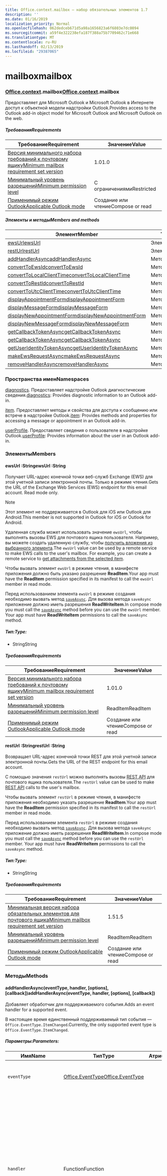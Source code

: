 ```yaml
---
title: Office.context.mailbox — набор обязательных элементов 1.7
description: ''
ms.date: 01/16/2019
localization_priority: Normal
ms.openlocfilehash: 062dedceb671d5a98a1656823a6f6803e7dc0094
ms.sourcegitcommit: a59f4e322238efa187f388a75b7709462c71e668
ms.translationtype: MT
ms.contentlocale: ru-RU
ms.lasthandoff: 02/13/2019
ms.locfileid: "29387065"
---
```

# <a name="mailbox"></a><span data-ttu-id="b8b6e-102">mailbox</span><span class="sxs-lookup"><span data-stu-id="b8b6e-102">mailbox</span></span>

### <a name="officeofficemdcontextofficecontextmdmailbox"></a><span data-ttu-id="b8b6e-103">[Office](Office.md)[.context](Office.context.md).mailbox</span><span class="sxs-lookup"><span data-stu-id="b8b6e-103">[Office](Office.md)[.context](Office.context.md).mailbox</span></span>

<span data-ttu-id="b8b6e-104">Предоставляет для Microsoft Outlook и Microsoft Outlook в Интернете доступ к объектной модели надстройки Outlook.</span><span class="sxs-lookup"><span data-stu-id="b8b6e-104">Provides access to the Outlook add-in object model for Microsoft Outlook and Microsoft Outlook on the web.</span></span>

##### <a name="requirements"></a><span data-ttu-id="b8b6e-105">Требования</span><span class="sxs-lookup"><span data-stu-id="b8b6e-105">Requirements</span></span>

|<span data-ttu-id="b8b6e-106">Требование</span><span class="sxs-lookup"><span data-stu-id="b8b6e-106">Requirement</span></span>| <span data-ttu-id="b8b6e-107">Значение</span><span class="sxs-lookup"><span data-stu-id="b8b6e-107">Value</span></span>|
|---|---|
|[<span data-ttu-id="b8b6e-108">Версия минимального набора требований к почтовому ящику</span><span class="sxs-lookup"><span data-stu-id="b8b6e-108">Minimum mailbox requirement set version</span></span>](/office/dev/add-ins/reference/requirement-sets/outlook-api-requirement-sets)| <span data-ttu-id="b8b6e-109">1.0</span><span class="sxs-lookup"><span data-stu-id="b8b6e-109">1.0</span></span>|
|[<span data-ttu-id="b8b6e-110">Минимальный уровень разрешений</span><span class="sxs-lookup"><span data-stu-id="b8b6e-110">Minimum permission level</span></span>](https://docs.microsoft.com/outlook/add-ins/understanding-outlook-add-in-permissions)| <span data-ttu-id="b8b6e-111">С ограничениями</span><span class="sxs-lookup"><span data-stu-id="b8b6e-111">Restricted</span></span>|
|[<span data-ttu-id="b8b6e-112">Применимый режим Outlook</span><span class="sxs-lookup"><span data-stu-id="b8b6e-112">Applicable Outlook mode</span></span>](https://docs.microsoft.com/outlook/add-ins/#extension-points)| <span data-ttu-id="b8b6e-113">Создание или чтение</span><span class="sxs-lookup"><span data-stu-id="b8b6e-113">Compose or read</span></span>|

##### <a name="members-and-methods"></a><span data-ttu-id="b8b6e-114">Элементы и методы</span><span class="sxs-lookup"><span data-stu-id="b8b6e-114">Members and methods</span></span>

| <span data-ttu-id="b8b6e-115">Элемент</span><span class="sxs-lookup"><span data-stu-id="b8b6e-115">Member</span></span> | <span data-ttu-id="b8b6e-116">Тип</span><span class="sxs-lookup"><span data-stu-id="b8b6e-116">Type</span></span> |
|--------|------|
| [<span data-ttu-id="b8b6e-117">ewsUrl</span><span class="sxs-lookup"><span data-stu-id="b8b6e-117">ewsUrl</span></span>](#ewsurl-string) | <span data-ttu-id="b8b6e-118">Элемент</span><span class="sxs-lookup"><span data-stu-id="b8b6e-118">Member</span></span> |
| [<span data-ttu-id="b8b6e-119">restUrl</span><span class="sxs-lookup"><span data-stu-id="b8b6e-119">restUrl</span></span>](#resturl-string) | <span data-ttu-id="b8b6e-120">Элемент</span><span class="sxs-lookup"><span data-stu-id="b8b6e-120">Member</span></span> |
| [<span data-ttu-id="b8b6e-121">addHandlerAsync</span><span class="sxs-lookup"><span data-stu-id="b8b6e-121">addHandlerAsync</span></span>](#addhandlerasynceventtype-handler-options-callback) | <span data-ttu-id="b8b6e-122">Метод</span><span class="sxs-lookup"><span data-stu-id="b8b6e-122">Method</span></span> |
| [<span data-ttu-id="b8b6e-123">convertToEwsId</span><span class="sxs-lookup"><span data-stu-id="b8b6e-123">convertToEwsId</span></span>](#converttoewsiditemid-restversion--string) | <span data-ttu-id="b8b6e-124">Метод</span><span class="sxs-lookup"><span data-stu-id="b8b6e-124">Method</span></span> |
| [<span data-ttu-id="b8b6e-125">convertToLocalClientTime</span><span class="sxs-lookup"><span data-stu-id="b8b6e-125">convertToLocalClientTime</span></span>](#converttolocalclienttimetimevalue--localclienttimejavascriptapioutlook17officelocalclienttime) | <span data-ttu-id="b8b6e-126">Метод</span><span class="sxs-lookup"><span data-stu-id="b8b6e-126">Method</span></span> |
| [<span data-ttu-id="b8b6e-127">convertToRestId</span><span class="sxs-lookup"><span data-stu-id="b8b6e-127">convertToRestId</span></span>](#converttorestiditemid-restversion--string) | <span data-ttu-id="b8b6e-128">Метод</span><span class="sxs-lookup"><span data-stu-id="b8b6e-128">Method</span></span> |
| [<span data-ttu-id="b8b6e-129">convertToUtcClientTime</span><span class="sxs-lookup"><span data-stu-id="b8b6e-129">convertToUtcClientTime</span></span>](#converttoutcclienttimeinput--date) | <span data-ttu-id="b8b6e-130">Метод</span><span class="sxs-lookup"><span data-stu-id="b8b6e-130">Method</span></span> |
| [<span data-ttu-id="b8b6e-131">displayAppointmentForm</span><span class="sxs-lookup"><span data-stu-id="b8b6e-131">displayAppointmentForm</span></span>](#displayappointmentformitemid) | <span data-ttu-id="b8b6e-132">Метод</span><span class="sxs-lookup"><span data-stu-id="b8b6e-132">Method</span></span> |
| [<span data-ttu-id="b8b6e-133">displayMessageForm</span><span class="sxs-lookup"><span data-stu-id="b8b6e-133">displayMessageForm</span></span>](#displaymessageformitemid) | <span data-ttu-id="b8b6e-134">Метод</span><span class="sxs-lookup"><span data-stu-id="b8b6e-134">Method</span></span> |
| [<span data-ttu-id="b8b6e-135">displayNewAppointmentForm</span><span class="sxs-lookup"><span data-stu-id="b8b6e-135">displayNewAppointmentForm</span></span>](#displaynewappointmentformparameters) | <span data-ttu-id="b8b6e-136">Метод</span><span class="sxs-lookup"><span data-stu-id="b8b6e-136">Method</span></span> |
| [<span data-ttu-id="b8b6e-137">displayNewMessageForm</span><span class="sxs-lookup"><span data-stu-id="b8b6e-137">displayNewMessageForm</span></span>](#displaynewmessageformparameters) | <span data-ttu-id="b8b6e-138">Метод</span><span class="sxs-lookup"><span data-stu-id="b8b6e-138">Method</span></span> |
| [<span data-ttu-id="b8b6e-139">getCallbackTokenAsync</span><span class="sxs-lookup"><span data-stu-id="b8b6e-139">getCallbackTokenAsync</span></span>](#getcallbacktokenasyncoptions-callback) | <span data-ttu-id="b8b6e-140">Метод</span><span class="sxs-lookup"><span data-stu-id="b8b6e-140">Method</span></span> |
| [<span data-ttu-id="b8b6e-141">getCallbackTokenAsync</span><span class="sxs-lookup"><span data-stu-id="b8b6e-141">getCallbackTokenAsync</span></span>](#getcallbacktokenasynccallback-usercontext) | <span data-ttu-id="b8b6e-142">Метод</span><span class="sxs-lookup"><span data-stu-id="b8b6e-142">Method</span></span> |
| [<span data-ttu-id="b8b6e-143">getUserIdentityTokenAsync</span><span class="sxs-lookup"><span data-stu-id="b8b6e-143">getUserIdentityTokenAsync</span></span>](#getuseridentitytokenasynccallback-usercontext) | <span data-ttu-id="b8b6e-144">Метод</span><span class="sxs-lookup"><span data-stu-id="b8b6e-144">Method</span></span> |
| [<span data-ttu-id="b8b6e-145">makeEwsRequestAsync</span><span class="sxs-lookup"><span data-stu-id="b8b6e-145">makeEwsRequestAsync</span></span>](#makeewsrequestasyncdata-callback-usercontext) | <span data-ttu-id="b8b6e-146">Метод</span><span class="sxs-lookup"><span data-stu-id="b8b6e-146">Method</span></span> |
| [<span data-ttu-id="b8b6e-147">removeHandlerAsync</span><span class="sxs-lookup"><span data-stu-id="b8b6e-147">removeHandlerAsync</span></span>](#removehandlerasynceventtype-options-callback) | <span data-ttu-id="b8b6e-148">Метод</span><span class="sxs-lookup"><span data-stu-id="b8b6e-148">Method</span></span> |

### <a name="namespaces"></a><span data-ttu-id="b8b6e-149">Пространства имен</span><span class="sxs-lookup"><span data-stu-id="b8b6e-149">Namespaces</span></span>

<span data-ttu-id="b8b6e-150">[diagnostics](Office.context.mailbox.diagnostics.md). Предоставляет надстройке Outlook диагностические сведения.</span><span class="sxs-lookup"><span data-stu-id="b8b6e-150">[diagnostics](Office.context.mailbox.diagnostics.md): Provides diagnostic information to an Outlook add-in.</span></span>

<span data-ttu-id="b8b6e-151">[item](Office.context.mailbox.item.md). Предоставляет методы и свойства для доступа к сообщению или встрече в надстройке Outlook.</span><span class="sxs-lookup"><span data-stu-id="b8b6e-151">[item](Office.context.mailbox.item.md): Provides methods and properties for accessing a message or appointment in an Outlook add-in.</span></span>

<span data-ttu-id="b8b6e-152">[userProfile](Office.context.mailbox.userProfile.md). Предоставляет сведения о пользователе в надстройке Outlook.</span><span class="sxs-lookup"><span data-stu-id="b8b6e-152">[userProfile](Office.context.mailbox.userProfile.md): Provides information about the user in an Outlook add-in.</span></span>

### <a name="members"></a><span data-ttu-id="b8b6e-153">Элементы</span><span class="sxs-lookup"><span data-stu-id="b8b6e-153">Members</span></span>

#### <a name="ewsurl-string"></a><span data-ttu-id="b8b6e-154">ewsUrl :String</span><span class="sxs-lookup"><span data-stu-id="b8b6e-154">ewsUrl :String</span></span>

<span data-ttu-id="b8b6e-p101">Получает URL-адрес конечной точки веб-служб Exchange (EWS) для этой учетной записи электронной почты. Только в режиме чтения.</span><span class="sxs-lookup"><span data-stu-id="b8b6e-p101">Gets the URL of the Exchange Web Services (EWS) endpoint for this email account. Read mode only.</span></span>

> [!NOTE]
> <span data-ttu-id="b8b6e-157">Этот элемент не поддерживается в Outlook для iOS или Outlook для Android.</span><span class="sxs-lookup"><span data-stu-id="b8b6e-157">This member is not supported in Outlook for iOS or Outlook for Android.</span></span>

<span data-ttu-id="b8b6e-p102">Удаленная служба может использовать значение `ewsUrl`, чтобы выполнять вызовы EWS для почтового ящика пользователя. Например, вы можете создать удаленную службу, чтобы [получить вложения из выбранного элемента](https://docs.microsoft.com/outlook/add-ins/get-attachments-of-an-outlook-item).</span><span class="sxs-lookup"><span data-stu-id="b8b6e-p102">The `ewsUrl` value can be used by a remote service to make EWS calls to the user's mailbox. For example, you can create a remote service to [get attachments from the selected item](https://docs.microsoft.com/outlook/add-ins/get-attachments-of-an-outlook-item).</span></span>

<span data-ttu-id="b8b6e-160">Чтобы вызвать элемент `ewsUrl` в режиме чтения, в манифесте приложения должно быть указано разрешение **ReadItem**.</span><span class="sxs-lookup"><span data-stu-id="b8b6e-160">Your app must have the **ReadItem** permission specified in its manifest to call the `ewsUrl` member in read mode.</span></span>

<span data-ttu-id="b8b6e-p103">Перед использованием элемента `ewsUrl` в режиме создания необходимо вызвать метод [`saveAsync`](Office.context.mailbox.item.md#saveasyncoptions-callback). Для вызова метода `saveAsync` приложение должно иметь разрешения **ReadWriteItem**.</span><span class="sxs-lookup"><span data-stu-id="b8b6e-p103">In compose mode you must call the [`saveAsync`](Office.context.mailbox.item.md#saveasyncoptions-callback) method before you can use the `ewsUrl` member. Your app must have **ReadWriteItem** permissions to call the `saveAsync` method.</span></span>

##### <a name="type"></a><span data-ttu-id="b8b6e-163">Тип:</span><span class="sxs-lookup"><span data-stu-id="b8b6e-163">Type:</span></span>

*   <span data-ttu-id="b8b6e-164">String</span><span class="sxs-lookup"><span data-stu-id="b8b6e-164">String</span></span>

##### <a name="requirements"></a><span data-ttu-id="b8b6e-165">Требования</span><span class="sxs-lookup"><span data-stu-id="b8b6e-165">Requirements</span></span>

|<span data-ttu-id="b8b6e-166">Требование</span><span class="sxs-lookup"><span data-stu-id="b8b6e-166">Requirement</span></span>| <span data-ttu-id="b8b6e-167">Значение</span><span class="sxs-lookup"><span data-stu-id="b8b6e-167">Value</span></span>|
|---|---|
|[<span data-ttu-id="b8b6e-168">Версия минимального набора требований к почтовому ящику</span><span class="sxs-lookup"><span data-stu-id="b8b6e-168">Minimum mailbox requirement set version</span></span>](/office/dev/add-ins/reference/requirement-sets/outlook-api-requirement-sets)| <span data-ttu-id="b8b6e-169">1.0</span><span class="sxs-lookup"><span data-stu-id="b8b6e-169">1.0</span></span>|
|[<span data-ttu-id="b8b6e-170">Минимальный уровень разрешений</span><span class="sxs-lookup"><span data-stu-id="b8b6e-170">Minimum permission level</span></span>](https://docs.microsoft.com/outlook/add-ins/understanding-outlook-add-in-permissions)| <span data-ttu-id="b8b6e-171">ReadItem</span><span class="sxs-lookup"><span data-stu-id="b8b6e-171">ReadItem</span></span>|
|[<span data-ttu-id="b8b6e-172">Применимый режим Outlook</span><span class="sxs-lookup"><span data-stu-id="b8b6e-172">Applicable Outlook mode</span></span>](https://docs.microsoft.com/outlook/add-ins/#extension-points)| <span data-ttu-id="b8b6e-173">Создание или чтение</span><span class="sxs-lookup"><span data-stu-id="b8b6e-173">Compose or read</span></span>|

#### <a name="resturl-string"></a><span data-ttu-id="b8b6e-174">restUrl :String</span><span class="sxs-lookup"><span data-stu-id="b8b6e-174">restUrl :String</span></span>

<span data-ttu-id="b8b6e-175">Возвращает URL-адрес конечной точки REST для этой учетной записи электронной почты.</span><span class="sxs-lookup"><span data-stu-id="b8b6e-175">Gets the URL of the REST endpoint for this email account.</span></span>

<span data-ttu-id="b8b6e-176">С помощью значения `restUrl` можно выполнять вызовы [REST API](https://docs.microsoft.com/outlook/rest/) для почтового ящика пользователя.</span><span class="sxs-lookup"><span data-stu-id="b8b6e-176">The `restUrl` value can be used to make [REST API](https://docs.microsoft.com/outlook/rest/) calls to the user's mailbox.</span></span>

<span data-ttu-id="b8b6e-177">Чтобы вызвать элемент `restUrl` в режиме чтения, в манифесте приложения необходимо указать разрешение **ReadItem**.</span><span class="sxs-lookup"><span data-stu-id="b8b6e-177">Your app must have the **ReadItem** permission specified in its manifest to call the `restUrl` member in read mode.</span></span>

<span data-ttu-id="b8b6e-p104">Перед использованием элемента `restUrl` в режиме создания необходимо вызвать метод [`saveAsync`](Office.context.mailbox.item.md#saveasyncoptions-callback). Для вызова метода `saveAsync` приложение должно иметь разрешения **ReadWriteItem**.</span><span class="sxs-lookup"><span data-stu-id="b8b6e-p104">In compose mode you must call the [`saveAsync`](Office.context.mailbox.item.md#saveasyncoptions-callback) method before you can use the `restUrl` member. Your app must have **ReadWriteItem** permissions to call the `saveAsync` method.</span></span>

##### <a name="type"></a><span data-ttu-id="b8b6e-180">Тип:</span><span class="sxs-lookup"><span data-stu-id="b8b6e-180">Type:</span></span>

*   <span data-ttu-id="b8b6e-181">String</span><span class="sxs-lookup"><span data-stu-id="b8b6e-181">String</span></span>

##### <a name="requirements"></a><span data-ttu-id="b8b6e-182">Требования</span><span class="sxs-lookup"><span data-stu-id="b8b6e-182">Requirements</span></span>

|<span data-ttu-id="b8b6e-183">Требование</span><span class="sxs-lookup"><span data-stu-id="b8b6e-183">Requirement</span></span>| <span data-ttu-id="b8b6e-184">Значение</span><span class="sxs-lookup"><span data-stu-id="b8b6e-184">Value</span></span>|
|---|---|
|[<span data-ttu-id="b8b6e-185">Минимальная версия набора обязательных элементов для почтового ящика</span><span class="sxs-lookup"><span data-stu-id="b8b6e-185">Minimum mailbox requirement set version</span></span>](/office/dev/add-ins/reference/requirement-sets/outlook-api-requirement-sets)| <span data-ttu-id="b8b6e-186">1.5</span><span class="sxs-lookup"><span data-stu-id="b8b6e-186">1.5</span></span> |
|[<span data-ttu-id="b8b6e-187">Минимальный уровень разрешений</span><span class="sxs-lookup"><span data-stu-id="b8b6e-187">Minimum permission level</span></span>](https://docs.microsoft.com/outlook/add-ins/understanding-outlook-add-in-permissions)| <span data-ttu-id="b8b6e-188">ReadItem</span><span class="sxs-lookup"><span data-stu-id="b8b6e-188">ReadItem</span></span>|
|[<span data-ttu-id="b8b6e-189">Применимый режим Outlook</span><span class="sxs-lookup"><span data-stu-id="b8b6e-189">Applicable Outlook mode</span></span>](https://docs.microsoft.com/outlook/add-ins/#extension-points)| <span data-ttu-id="b8b6e-190">Создание или чтение</span><span class="sxs-lookup"><span data-stu-id="b8b6e-190">Compose or read</span></span>|

### <a name="methods"></a><span data-ttu-id="b8b6e-191">Методы</span><span class="sxs-lookup"><span data-stu-id="b8b6e-191">Methods</span></span>

####  <a name="addhandlerasynceventtype-handler-options-callback"></a><span data-ttu-id="b8b6e-192">addHandlerAsync(eventType, handler, [options], [callback])</span><span class="sxs-lookup"><span data-stu-id="b8b6e-192">addHandlerAsync(eventType, handler, [options], [callback])</span></span>

<span data-ttu-id="b8b6e-193">Добавляет обработчик для поддерживаемого события.</span><span class="sxs-lookup"><span data-stu-id="b8b6e-193">Adds an event handler for a supported event.</span></span>

<span data-ttu-id="b8b6e-194">В настоящее время единственный поддерживаемый тип события — `Office.EventType.ItemChanged`.</span><span class="sxs-lookup"><span data-stu-id="b8b6e-194">Currently, the only supported event type is `Office.EventType.ItemChanged`.</span></span>

##### <a name="parameters"></a><span data-ttu-id="b8b6e-195">Параметры:</span><span class="sxs-lookup"><span data-stu-id="b8b6e-195">Parameters:</span></span>

| <span data-ttu-id="b8b6e-196">Имя</span><span class="sxs-lookup"><span data-stu-id="b8b6e-196">Name</span></span> | <span data-ttu-id="b8b6e-197">Тип</span><span class="sxs-lookup"><span data-stu-id="b8b6e-197">Type</span></span> | <span data-ttu-id="b8b6e-198">Атрибуты</span><span class="sxs-lookup"><span data-stu-id="b8b6e-198">Attributes</span></span> | <span data-ttu-id="b8b6e-199">Описание</span><span class="sxs-lookup"><span data-stu-id="b8b6e-199">Description</span></span> |
|---|---|---|---|
| `eventType` | [<span data-ttu-id="b8b6e-200">Office.EventType</span><span class="sxs-lookup"><span data-stu-id="b8b6e-200">Office.EventType</span></span>](office.md#eventtype-string) || <span data-ttu-id="b8b6e-201">Событие, которое должно вызвать обработчик.</span><span class="sxs-lookup"><span data-stu-id="b8b6e-201">The event that should invoke the handler.</span></span> |
| `handler` | <span data-ttu-id="b8b6e-202">Function</span><span class="sxs-lookup"><span data-stu-id="b8b6e-202">Function</span></span> || <span data-ttu-id="b8b6e-p105">Функция для обработки события. Функция должна принимать один параметр, представляющий собой объектный литерал. Значение свойства `type` параметра совпадет со значением параметра `eventType`, переданного методу `addHandlerAsync`.</span><span class="sxs-lookup"><span data-stu-id="b8b6e-p105">The function to handle the event. The function must accept a single parameter, which is an object literal. The `type` property on the parameter will match the `eventType` parameter passed to `addHandlerAsync`.</span></span> |
| `options` | <span data-ttu-id="b8b6e-206">Объект</span><span class="sxs-lookup"><span data-stu-id="b8b6e-206">Object</span></span> | <span data-ttu-id="b8b6e-207">&lt;необязательный&gt;</span><span class="sxs-lookup"><span data-stu-id="b8b6e-207">&lt;optional&gt;</span></span> | <span data-ttu-id="b8b6e-208">Объектный литерал, содержащий одно или несколько из указанных ниже свойств.</span><span class="sxs-lookup"><span data-stu-id="b8b6e-208">An object literal that contains one or more of the following properties.</span></span> |
| `options.asyncContext` | <span data-ttu-id="b8b6e-209">Object</span><span class="sxs-lookup"><span data-stu-id="b8b6e-209">Object</span></span> | <span data-ttu-id="b8b6e-210">&lt;необязательный&gt;</span><span class="sxs-lookup"><span data-stu-id="b8b6e-210">&lt;optional&gt;</span></span> | <span data-ttu-id="b8b6e-211">Разработчики могут указать любой объект, к которому необходимо получить доступ, в методе обратного вызова.</span><span class="sxs-lookup"><span data-stu-id="b8b6e-211">Developers can provide any object they wish to access in the callback method.</span></span> |
| `callback` | <span data-ttu-id="b8b6e-212">функция</span><span class="sxs-lookup"><span data-stu-id="b8b6e-212">function</span></span>| <span data-ttu-id="b8b6e-213">&lt;необязательно&gt;</span><span class="sxs-lookup"><span data-stu-id="b8b6e-213">&lt;optional&gt;</span></span>|<span data-ttu-id="b8b6e-214">После применения метода функция, переданная в параметр `callback`, вызывается с помощью параметра `asyncResult`, который представляет собой объект [`AsyncResult`](/javascript/api/office/office.asyncresult).</span><span class="sxs-lookup"><span data-stu-id="b8b6e-214">When the method completes, the function passed in the `callback` parameter is called with a single parameter, `asyncResult`, which is an [`AsyncResult`](/javascript/api/office/office.asyncresult) object.</span></span>|

##### <a name="requirements"></a><span data-ttu-id="b8b6e-215">Требования</span><span class="sxs-lookup"><span data-stu-id="b8b6e-215">Requirements</span></span>

|<span data-ttu-id="b8b6e-216">Требование</span><span class="sxs-lookup"><span data-stu-id="b8b6e-216">Requirement</span></span>| <span data-ttu-id="b8b6e-217">Значение</span><span class="sxs-lookup"><span data-stu-id="b8b6e-217">Value</span></span>|
|---|---|
|[<span data-ttu-id="b8b6e-218">Минимальная версия набора обязательных элементов для почтового ящика</span><span class="sxs-lookup"><span data-stu-id="b8b6e-218">Minimum mailbox requirement set version</span></span>](/office/dev/add-ins/reference/requirement-sets/outlook-api-requirement-sets)| <span data-ttu-id="b8b6e-219">1.5</span><span class="sxs-lookup"><span data-stu-id="b8b6e-219">1.5</span></span> |
|[<span data-ttu-id="b8b6e-220">Минимальный уровень разрешений</span><span class="sxs-lookup"><span data-stu-id="b8b6e-220">Minimum permission level</span></span>](https://docs.microsoft.com/outlook/add-ins/understanding-outlook-add-in-permissions)| <span data-ttu-id="b8b6e-221">ReadItem</span><span class="sxs-lookup"><span data-stu-id="b8b6e-221">ReadItem</span></span> |
|[<span data-ttu-id="b8b6e-222">Применимый режим Outlook</span><span class="sxs-lookup"><span data-stu-id="b8b6e-222">Applicable Outlook mode</span></span>](https://docs.microsoft.com/outlook/add-ins/#extension-points)| <span data-ttu-id="b8b6e-223">Создание или чтение</span><span class="sxs-lookup"><span data-stu-id="b8b6e-223">Compose or read</span></span>|

##### <a name="example"></a><span data-ttu-id="b8b6e-224">Пример</span><span class="sxs-lookup"><span data-stu-id="b8b6e-224">Example</span></span>

```js
Office.initialize = function (reason) {
  $(document).ready(function () {
    Office.context.mailbox.addHandlerAsync(Office.EventType.ItemChanged, loadNewItem, function (result) {
      if (result.status === Office.AsyncResultStatus.Failed) {
        // Handle error
      }
    });
  });
};

function loadNewItem(eventArgs) {
  // Load the properties of the newly selected item
  loadProps(Office.context.mailbox.item);
};
```

####  <a name="converttoewsiditemid-restversion--string"></a><span data-ttu-id="b8b6e-225">convertToEwsId(itemId, restVersion) → {String}</span><span class="sxs-lookup"><span data-stu-id="b8b6e-225">convertToEwsId(itemId, restVersion) → {String}</span></span>

<span data-ttu-id="b8b6e-226">Преобразовывает идентификатор элемента из формата REST в формат EWS.</span><span class="sxs-lookup"><span data-stu-id="b8b6e-226">Converts an item ID formatted for REST into EWS format.</span></span>

> [!NOTE]
> <span data-ttu-id="b8b6e-227">Этот метод не поддерживается в Outlook для iOS или Outlook для Android.</span><span class="sxs-lookup"><span data-stu-id="b8b6e-227">This method is not supported in Outlook for iOS or Outlook for Android.</span></span>

<span data-ttu-id="b8b6e-p106">Формат идентификаторов, извлекаемых через API REST (например, [API Почты Outlook](https://docs.microsoft.com/previous-versions/office/office-365-api/api/version-2.0/mail-rest-operations) или [Microsoft Graph](https://graph.microsoft.io/)), отличается от формата веб-служб Exchange (EWS). Метод `convertToEwsId` преобразовывает идентификатор в формате REST в формат EWS.</span><span class="sxs-lookup"><span data-stu-id="b8b6e-p106">Item IDs retrieved via a REST API (such as the [Outlook Mail API](https://docs.microsoft.com/previous-versions/office/office-365-api/api/version-2.0/mail-rest-operations) or the [Microsoft Graph](https://graph.microsoft.io/)) use a different format than the format used by Exchange Web Services (EWS). The `convertToEwsId` method converts a REST-formatted ID into the proper format for EWS.</span></span>

##### <a name="parameters"></a><span data-ttu-id="b8b6e-230">Параметры:</span><span class="sxs-lookup"><span data-stu-id="b8b6e-230">Parameters:</span></span>

|<span data-ttu-id="b8b6e-231">Имя</span><span class="sxs-lookup"><span data-stu-id="b8b6e-231">Name</span></span>| <span data-ttu-id="b8b6e-232">Тип</span><span class="sxs-lookup"><span data-stu-id="b8b6e-232">Type</span></span>| <span data-ttu-id="b8b6e-233">Описание</span><span class="sxs-lookup"><span data-stu-id="b8b6e-233">Description</span></span>|
|---|---|---|
|`itemId`| <span data-ttu-id="b8b6e-234">String</span><span class="sxs-lookup"><span data-stu-id="b8b6e-234">String</span></span>|<span data-ttu-id="b8b6e-235">Идентификатор элемента в формате REST API для Outlook</span><span class="sxs-lookup"><span data-stu-id="b8b6e-235">An item ID formatted for the Outlook REST APIs</span></span>|
|`restVersion`| [<span data-ttu-id="b8b6e-236">Office.MailboxEnums.RestVersion</span><span class="sxs-lookup"><span data-stu-id="b8b6e-236">Office.MailboxEnums.RestVersion</span></span>](/javascript/api/outlook_1_7/office.mailboxenums.restversion)|<span data-ttu-id="b8b6e-237">Значение, определяющее версию REST API для Outlook, которая используется для извлечения идентификатора элемента.</span><span class="sxs-lookup"><span data-stu-id="b8b6e-237">A value indicating the version of the Outlook REST API used to retrieve the item ID.</span></span>|

##### <a name="requirements"></a><span data-ttu-id="b8b6e-238">Требования</span><span class="sxs-lookup"><span data-stu-id="b8b6e-238">Requirements</span></span>

|<span data-ttu-id="b8b6e-239">Требование</span><span class="sxs-lookup"><span data-stu-id="b8b6e-239">Requirement</span></span>| <span data-ttu-id="b8b6e-240">Значение</span><span class="sxs-lookup"><span data-stu-id="b8b6e-240">Value</span></span>|
|---|---|
|[<span data-ttu-id="b8b6e-241">Минимальная версия набора обязательных элементов для почтового ящика</span><span class="sxs-lookup"><span data-stu-id="b8b6e-241">Minimum mailbox requirement set version</span></span>](/office/dev/add-ins/reference/requirement-sets/outlook-api-requirement-sets)| <span data-ttu-id="b8b6e-242">1.3</span><span class="sxs-lookup"><span data-stu-id="b8b6e-242">1.3</span></span>|
|[<span data-ttu-id="b8b6e-243">Минимальный уровень разрешений</span><span class="sxs-lookup"><span data-stu-id="b8b6e-243">Minimum permission level</span></span>](https://docs.microsoft.com/outlook/add-ins/understanding-outlook-add-in-permissions)| <span data-ttu-id="b8b6e-244">Restricted</span><span class="sxs-lookup"><span data-stu-id="b8b6e-244">Restricted</span></span>|
|[<span data-ttu-id="b8b6e-245">Применимый режим Outlook</span><span class="sxs-lookup"><span data-stu-id="b8b6e-245">Applicable Outlook mode</span></span>](https://docs.microsoft.com/outlook/add-ins/#extension-points)| <span data-ttu-id="b8b6e-246">Создание или чтение</span><span class="sxs-lookup"><span data-stu-id="b8b6e-246">Compose or read</span></span>|

##### <a name="returns"></a><span data-ttu-id="b8b6e-247">Возвращаемое значение:</span><span class="sxs-lookup"><span data-stu-id="b8b6e-247">Returns:</span></span>

<span data-ttu-id="b8b6e-248">Тип: String</span><span class="sxs-lookup"><span data-stu-id="b8b6e-248">Type: String</span></span>

##### <a name="example"></a><span data-ttu-id="b8b6e-249">Пример</span><span class="sxs-lookup"><span data-stu-id="b8b6e-249">Example</span></span>

```js
// Get an item's ID from a REST API
var restId = 'AAMkAGVlOTZjNTM3LW...';

// Treat restId as coming from the v2.0 version of the
// Outlook Mail API
var ewsId = Office.context.mailbox.convertToEwsId(restId, Office.MailboxEnums.RestVersion.v2_0);
```

####  <a name="converttolocalclienttimetimevalue--localclienttimejavascriptapioutlook17officelocalclienttime"></a><span data-ttu-id="b8b6e-250">convertToLocalClientTime(timeValue) → {[LocalClientTime](/javascript/api/outlook_1_7/office.LocalClientTime)}</span><span class="sxs-lookup"><span data-stu-id="b8b6e-250">convertToLocalClientTime(timeValue) → {[LocalClientTime](/javascript/api/outlook_1_7/office.LocalClientTime)}</span></span>

<span data-ttu-id="b8b6e-251">Получает словарь, содержащий сведения о локальном времени клиента.</span><span class="sxs-lookup"><span data-stu-id="b8b6e-251">Gets a dictionary containing time information in local client time.</span></span>

<span data-ttu-id="b8b6e-p107">В случае дат и времени в почтовом приложении для Outlook или Outlook Web App могут использоваться разные часовые пояса. Outlook использует часовой пояс клиентского компьютера. Outlook Web App использует часовой пояс, заданный в Центре администрирования Exchange (EAC). Значения даты и времени должны обрабатываться так, чтобы значения в пользовательском интерфейсе всегда согласовывались с часовым поясом, ожидаемым пользователем.</span><span class="sxs-lookup"><span data-stu-id="b8b6e-p107">The dates and times used by a mail app for Outlook or Outlook Web App can use different time zones. Outlook uses the client computer time zone; Outlook Web App uses the time zone set on the Exchange Admin Center (EAC). You should handle date and time values so that the values you display on the user interface are always consistent with the time zone that the user expects.</span></span>

<span data-ttu-id="b8b6e-p108">Если почтовое приложение работает в Outlook, метод `convertToLocalClientTime` вернет объект словаря со значениями часового пояса клиентского компьютера. Если почтовое приложение работает в Outlook Web App, метод `convertToLocalClientTime` вернет объект словаря со значениями часового пояса, заданного в Центре администрирования Exchange.</span><span class="sxs-lookup"><span data-stu-id="b8b6e-p108">If the mail app is running in Outlook, the `convertToLocalClientTime` method will return a dictionary object with the values set to the client computer time zone. If the mail app is running in Outlook Web App, the `convertToLocalClientTime` method will return a dictionary object with the values set to the time zone specified in the EAC.</span></span>

##### <a name="parameters"></a><span data-ttu-id="b8b6e-257">Параметры:</span><span class="sxs-lookup"><span data-stu-id="b8b6e-257">Parameters:</span></span>

|<span data-ttu-id="b8b6e-258">Имя</span><span class="sxs-lookup"><span data-stu-id="b8b6e-258">Name</span></span>| <span data-ttu-id="b8b6e-259">Тип</span><span class="sxs-lookup"><span data-stu-id="b8b6e-259">Type</span></span>| <span data-ttu-id="b8b6e-260">Описание</span><span class="sxs-lookup"><span data-stu-id="b8b6e-260">Description</span></span>|
|---|---|---|
|`timeValue`| <span data-ttu-id="b8b6e-261">Date</span><span class="sxs-lookup"><span data-stu-id="b8b6e-261">Date</span></span>|<span data-ttu-id="b8b6e-262">Объект Date</span><span class="sxs-lookup"><span data-stu-id="b8b6e-262">A Date object</span></span>|

##### <a name="requirements"></a><span data-ttu-id="b8b6e-263">Требования</span><span class="sxs-lookup"><span data-stu-id="b8b6e-263">Requirements</span></span>

|<span data-ttu-id="b8b6e-264">Требование</span><span class="sxs-lookup"><span data-stu-id="b8b6e-264">Requirement</span></span>| <span data-ttu-id="b8b6e-265">Значение</span><span class="sxs-lookup"><span data-stu-id="b8b6e-265">Value</span></span>|
|---|---|
|[<span data-ttu-id="b8b6e-266">Версия минимального набора требований к почтовому ящику</span><span class="sxs-lookup"><span data-stu-id="b8b6e-266">Minimum mailbox requirement set version</span></span>](/office/dev/add-ins/reference/requirement-sets/outlook-api-requirement-sets)| <span data-ttu-id="b8b6e-267">1.0</span><span class="sxs-lookup"><span data-stu-id="b8b6e-267">1.0</span></span>|
|[<span data-ttu-id="b8b6e-268">Минимальный уровень разрешений</span><span class="sxs-lookup"><span data-stu-id="b8b6e-268">Minimum permission level</span></span>](https://docs.microsoft.com/outlook/add-ins/understanding-outlook-add-in-permissions)| <span data-ttu-id="b8b6e-269">ReadItem</span><span class="sxs-lookup"><span data-stu-id="b8b6e-269">ReadItem</span></span>|
|[<span data-ttu-id="b8b6e-270">Применимый режим Outlook</span><span class="sxs-lookup"><span data-stu-id="b8b6e-270">Applicable Outlook mode</span></span>](https://docs.microsoft.com/outlook/add-ins/#extension-points)| <span data-ttu-id="b8b6e-271">Создание или чтение</span><span class="sxs-lookup"><span data-stu-id="b8b6e-271">Compose or read</span></span>|

##### <a name="returns"></a><span data-ttu-id="b8b6e-272">Возвращаемое значение:</span><span class="sxs-lookup"><span data-stu-id="b8b6e-272">Returns:</span></span>

<span data-ttu-id="b8b6e-273">Тип: [LocalClientTime](/javascript/api/outlook_1_7/office.LocalClientTime)</span><span class="sxs-lookup"><span data-stu-id="b8b6e-273">Type: [LocalClientTime](/javascript/api/outlook_1_7/office.LocalClientTime)</span></span>

####  <a name="converttorestiditemid-restversion--string"></a><span data-ttu-id="b8b6e-274">convertToRestId(itemId, restVersion) → {String}</span><span class="sxs-lookup"><span data-stu-id="b8b6e-274">convertToRestId(itemId, restVersion) → {String}</span></span>

<span data-ttu-id="b8b6e-275">Преобразовывает идентификатор элемента в формате EWS в формат REST.</span><span class="sxs-lookup"><span data-stu-id="b8b6e-275">Converts an item ID formatted for EWS into REST format.</span></span>

> [!NOTE]
> <span data-ttu-id="b8b6e-276">Этот метод не поддерживается в Outlook для iOS или Outlook для Android.</span><span class="sxs-lookup"><span data-stu-id="b8b6e-276">This method is not supported in Outlook for iOS or Outlook for Android.</span></span>

<span data-ttu-id="b8b6e-p109">Формат идентификаторов, извлекаемых через EWS или свойство `itemId`, отличается от формата API REST (таких как [API Почты Outlook](https://docs.microsoft.com/previous-versions/office/office-365-api/api/version-2.0/mail-rest-operations) или [Microsoft Graph](https://graph.microsoft.io/)). Метод `convertToRestId` преобразовывает идентификатор в формате EWS в формат REST.</span><span class="sxs-lookup"><span data-stu-id="b8b6e-p109">Item IDs retrieved via EWS or via the `itemId` property use a different format than the format used by REST APIs (such as the [Outlook Mail API](https://docs.microsoft.com/previous-versions/office/office-365-api/api/version-2.0/mail-rest-operations) or the [Microsoft Graph](https://graph.microsoft.io/)). The `convertToRestId` method converts an EWS-formatted ID into the proper format for REST.</span></span>

##### <a name="parameters"></a><span data-ttu-id="b8b6e-279">Параметры:</span><span class="sxs-lookup"><span data-stu-id="b8b6e-279">Parameters:</span></span>

|<span data-ttu-id="b8b6e-280">Имя</span><span class="sxs-lookup"><span data-stu-id="b8b6e-280">Name</span></span>| <span data-ttu-id="b8b6e-281">Тип</span><span class="sxs-lookup"><span data-stu-id="b8b6e-281">Type</span></span>| <span data-ttu-id="b8b6e-282">Описание</span><span class="sxs-lookup"><span data-stu-id="b8b6e-282">Description</span></span>|
|---|---|---|
|`itemId`| <span data-ttu-id="b8b6e-283">String</span><span class="sxs-lookup"><span data-stu-id="b8b6e-283">String</span></span>|<span data-ttu-id="b8b6e-284">Идентификатор элемента в формате EWS</span><span class="sxs-lookup"><span data-stu-id="b8b6e-284">An item ID formatted for Exchange Web Services (EWS)</span></span>|
|`restVersion`| [<span data-ttu-id="b8b6e-285">Office.MailboxEnums.RestVersion</span><span class="sxs-lookup"><span data-stu-id="b8b6e-285">Office.MailboxEnums.RestVersion</span></span>](/javascript/api/outlook_1_7/office.mailboxenums.restversion)|<span data-ttu-id="b8b6e-286">Значение, определяющее версию REST API для Outlook, с которой будет использоваться преобразованный идентификатор.</span><span class="sxs-lookup"><span data-stu-id="b8b6e-286">A value indicating the version of the Outlook REST API that the converted ID will be used with.</span></span>|

##### <a name="requirements"></a><span data-ttu-id="b8b6e-287">Требования</span><span class="sxs-lookup"><span data-stu-id="b8b6e-287">Requirements</span></span>

|<span data-ttu-id="b8b6e-288">Требование</span><span class="sxs-lookup"><span data-stu-id="b8b6e-288">Requirement</span></span>| <span data-ttu-id="b8b6e-289">Значение</span><span class="sxs-lookup"><span data-stu-id="b8b6e-289">Value</span></span>|
|---|---|
|[<span data-ttu-id="b8b6e-290">Минимальная версия набора обязательных элементов для почтового ящика</span><span class="sxs-lookup"><span data-stu-id="b8b6e-290">Minimum mailbox requirement set version</span></span>](/office/dev/add-ins/reference/requirement-sets/outlook-api-requirement-sets)| <span data-ttu-id="b8b6e-291">1.3</span><span class="sxs-lookup"><span data-stu-id="b8b6e-291">1.3</span></span>|
|[<span data-ttu-id="b8b6e-292">Минимальный уровень разрешений</span><span class="sxs-lookup"><span data-stu-id="b8b6e-292">Minimum permission level</span></span>](https://docs.microsoft.com/outlook/add-ins/understanding-outlook-add-in-permissions)| <span data-ttu-id="b8b6e-293">Restricted</span><span class="sxs-lookup"><span data-stu-id="b8b6e-293">Restricted</span></span>|
|[<span data-ttu-id="b8b6e-294">Применимый режим Outlook</span><span class="sxs-lookup"><span data-stu-id="b8b6e-294">Applicable Outlook mode</span></span>](https://docs.microsoft.com/outlook/add-ins/#extension-points)| <span data-ttu-id="b8b6e-295">Создание или чтение</span><span class="sxs-lookup"><span data-stu-id="b8b6e-295">Compose or read</span></span>|

##### <a name="returns"></a><span data-ttu-id="b8b6e-296">Возвращаемое значение:</span><span class="sxs-lookup"><span data-stu-id="b8b6e-296">Returns:</span></span>

<span data-ttu-id="b8b6e-297">Тип: String</span><span class="sxs-lookup"><span data-stu-id="b8b6e-297">Type: String</span></span>

##### <a name="example"></a><span data-ttu-id="b8b6e-298">Пример</span><span class="sxs-lookup"><span data-stu-id="b8b6e-298">Example</span></span>

```js
// Get the currently selected item's ID
var ewsId = Office.context.mailbox.item.itemId;

// Convert to a REST ID for the v2.0 version of the
// Outlook Mail API
var restId = Office.context.mailbox.convertToRestId(ewsId, Office.MailboxEnums.RestVersion.v2_0);
```

####  <a name="converttoutcclienttimeinput--date"></a><span data-ttu-id="b8b6e-299">convertToUtcClientTime(input) → {Date}</span><span class="sxs-lookup"><span data-stu-id="b8b6e-299">convertToUtcClientTime(input) → {Date}</span></span>

<span data-ttu-id="b8b6e-300">Получает объект Date из словаря, содержащего сведения о времени.</span><span class="sxs-lookup"><span data-stu-id="b8b6e-300">Gets a Date object from a dictionary containing time information.</span></span>

<span data-ttu-id="b8b6e-301">Метод `convertToUtcClientTime` преобразует словарь, содержащий локальную дату и время, в объект Date с правильными значениями локальной даты и времени.</span><span class="sxs-lookup"><span data-stu-id="b8b6e-301">The `convertToUtcClientTime` method converts a dictionary containing a local date and time to a Date object with the correct values for the local date and time.</span></span>

##### <a name="parameters"></a><span data-ttu-id="b8b6e-302">Параметры:</span><span class="sxs-lookup"><span data-stu-id="b8b6e-302">Parameters:</span></span>

|<span data-ttu-id="b8b6e-303">Имя</span><span class="sxs-lookup"><span data-stu-id="b8b6e-303">Name</span></span>| <span data-ttu-id="b8b6e-304">Тип</span><span class="sxs-lookup"><span data-stu-id="b8b6e-304">Type</span></span>| <span data-ttu-id="b8b6e-305">Описание</span><span class="sxs-lookup"><span data-stu-id="b8b6e-305">Description</span></span>|
|---|---|---|
|`input`| [<span data-ttu-id="b8b6e-306">LocalClientTime</span><span class="sxs-lookup"><span data-stu-id="b8b6e-306">LocalClientTime</span></span>](/javascript/api/outlook_1_7/office.LocalClientTime)|<span data-ttu-id="b8b6e-307">Значение локального времени для преобразования.</span><span class="sxs-lookup"><span data-stu-id="b8b6e-307">The local time value to convert.</span></span>|

##### <a name="requirements"></a><span data-ttu-id="b8b6e-308">Требования</span><span class="sxs-lookup"><span data-stu-id="b8b6e-308">Requirements</span></span>

|<span data-ttu-id="b8b6e-309">Требование</span><span class="sxs-lookup"><span data-stu-id="b8b6e-309">Requirement</span></span>| <span data-ttu-id="b8b6e-310">Значение</span><span class="sxs-lookup"><span data-stu-id="b8b6e-310">Value</span></span>|
|---|---|
|[<span data-ttu-id="b8b6e-311">Версия минимального набора требований к почтовому ящику</span><span class="sxs-lookup"><span data-stu-id="b8b6e-311">Minimum mailbox requirement set version</span></span>](/office/dev/add-ins/reference/requirement-sets/outlook-api-requirement-sets)| <span data-ttu-id="b8b6e-312">1.0</span><span class="sxs-lookup"><span data-stu-id="b8b6e-312">1.0</span></span>|
|[<span data-ttu-id="b8b6e-313">Минимальный уровень разрешений</span><span class="sxs-lookup"><span data-stu-id="b8b6e-313">Minimum permission level</span></span>](https://docs.microsoft.com/outlook/add-ins/understanding-outlook-add-in-permissions)| <span data-ttu-id="b8b6e-314">ReadItem</span><span class="sxs-lookup"><span data-stu-id="b8b6e-314">ReadItem</span></span>|
|[<span data-ttu-id="b8b6e-315">Применимый режим Outlook</span><span class="sxs-lookup"><span data-stu-id="b8b6e-315">Applicable Outlook mode</span></span>](https://docs.microsoft.com/outlook/add-ins/#extension-points)| <span data-ttu-id="b8b6e-316">Создание или чтение</span><span class="sxs-lookup"><span data-stu-id="b8b6e-316">Compose or read</span></span>|

##### <a name="returns"></a><span data-ttu-id="b8b6e-317">Возвращаемое значение:</span><span class="sxs-lookup"><span data-stu-id="b8b6e-317">Returns:</span></span>

<span data-ttu-id="b8b6e-318">Объект Date со временем в формате UTC.</span><span class="sxs-lookup"><span data-stu-id="b8b6e-318">A Date object with the time expressed in UTC.</span></span>

<dl class="param-type"><span data-ttu-id="b8b6e-319">

<dt>Тип</dt>

</span><span class="sxs-lookup"><span data-stu-id="b8b6e-319">

<dt>Type</dt>

</span></span><dd><span data-ttu-id="b8b6e-320">Date</span><span class="sxs-lookup"><span data-stu-id="b8b6e-320">Date</span></span></dd>

</dl>

####  <a name="displayappointmentformitemid"></a><span data-ttu-id="b8b6e-321">displayAppointmentForm(itemId)</span><span class="sxs-lookup"><span data-stu-id="b8b6e-321">displayAppointmentForm(itemId)</span></span>

<span data-ttu-id="b8b6e-322">Отображает имеющуюся встречу из календаря.</span><span class="sxs-lookup"><span data-stu-id="b8b6e-322">Displays an existing calendar appointment.</span></span>

> [!NOTE]
> <span data-ttu-id="b8b6e-323">Этот метод не поддерживается в Outlook для iOS или Outlook для Android.</span><span class="sxs-lookup"><span data-stu-id="b8b6e-323">This method is not supported in Outlook for iOS or Outlook for Android.</span></span>

<span data-ttu-id="b8b6e-324">Метод `displayAppointmentForm` открывает новое окно на компьютере или диалоговое окно на мобильном устройстве, содержащее сведения календаря о существующей встрече.</span><span class="sxs-lookup"><span data-stu-id="b8b6e-324">The `displayAppointmentForm` method opens an existing calendar appointment in a new window on the desktop or in a dialog box on mobile devices.</span></span>

<span data-ttu-id="b8b6e-p110">В Outlook для Mac с помощью этого метода можно отобразить одну встречу, которая не является частью повторяющегося ряда, или основную встречу такого ряда, но не экземпляр из него, так как в Outlook для Mac невозможно получить доступ к свойствам экземпляра повторяющегося ряда (в том числе к идентификатору элемента).</span><span class="sxs-lookup"><span data-stu-id="b8b6e-p110">In Outlook for Mac, you can use this method to display a single appointment that is not part of a recurring series, or the master appointment of a recurring series, but you cannot display an instance of the series. This is because in Outlook for Mac, you cannot access the properties (including the item ID) of instances of a recurring series.</span></span>

<span data-ttu-id="b8b6e-327">В Outlook Web App этот метод открывает указанную форму, только если текст формы содержит символы размером не более 32 КБ.</span><span class="sxs-lookup"><span data-stu-id="b8b6e-327">In Outlook Web App, this method opens the specified form only if the body of the form is less than or equal to 32KB number of characters.</span></span>

<span data-ttu-id="b8b6e-328">Если указанный идентификатор элемента не определяет существующую встречу, на клиентском компьютере или устройстве открывается пустая страница, и сообщение об ошибке не возвращается.</span><span class="sxs-lookup"><span data-stu-id="b8b6e-328">If the specified item identifier does not identify an existing appointment, a blank pane opens on the client computer or device, and no error message will be returned.</span></span>

##### <a name="parameters"></a><span data-ttu-id="b8b6e-329">Параметры:</span><span class="sxs-lookup"><span data-stu-id="b8b6e-329">Parameters:</span></span>

|<span data-ttu-id="b8b6e-330">Имя</span><span class="sxs-lookup"><span data-stu-id="b8b6e-330">Name</span></span>| <span data-ttu-id="b8b6e-331">Тип</span><span class="sxs-lookup"><span data-stu-id="b8b6e-331">Type</span></span>| <span data-ttu-id="b8b6e-332">Описание</span><span class="sxs-lookup"><span data-stu-id="b8b6e-332">Description</span></span>|
|---|---|---|
|`itemId`| <span data-ttu-id="b8b6e-333">String</span><span class="sxs-lookup"><span data-stu-id="b8b6e-333">String</span></span>|<span data-ttu-id="b8b6e-334">Идентификатор веб-служб Exchange для существующей встречи в календаре.</span><span class="sxs-lookup"><span data-stu-id="b8b6e-334">The Exchange Web Services (EWS) identifier for an existing calendar appointment.</span></span>|

##### <a name="requirements"></a><span data-ttu-id="b8b6e-335">Требования</span><span class="sxs-lookup"><span data-stu-id="b8b6e-335">Requirements</span></span>

|<span data-ttu-id="b8b6e-336">Требование</span><span class="sxs-lookup"><span data-stu-id="b8b6e-336">Requirement</span></span>| <span data-ttu-id="b8b6e-337">Значение</span><span class="sxs-lookup"><span data-stu-id="b8b6e-337">Value</span></span>|
|---|---|
|[<span data-ttu-id="b8b6e-338">Версия минимального набора требований к почтовому ящику</span><span class="sxs-lookup"><span data-stu-id="b8b6e-338">Minimum mailbox requirement set version</span></span>](/office/dev/add-ins/reference/requirement-sets/outlook-api-requirement-sets)| <span data-ttu-id="b8b6e-339">1.0</span><span class="sxs-lookup"><span data-stu-id="b8b6e-339">1.0</span></span>|
|[<span data-ttu-id="b8b6e-340">Минимальный уровень разрешений</span><span class="sxs-lookup"><span data-stu-id="b8b6e-340">Minimum permission level</span></span>](https://docs.microsoft.com/outlook/add-ins/understanding-outlook-add-in-permissions)| <span data-ttu-id="b8b6e-341">ReadItem</span><span class="sxs-lookup"><span data-stu-id="b8b6e-341">ReadItem</span></span>|
|[<span data-ttu-id="b8b6e-342">Применимый режим Outlook</span><span class="sxs-lookup"><span data-stu-id="b8b6e-342">Applicable Outlook mode</span></span>](https://docs.microsoft.com/outlook/add-ins/#extension-points)| <span data-ttu-id="b8b6e-343">Создание или чтение</span><span class="sxs-lookup"><span data-stu-id="b8b6e-343">Compose or read</span></span>|

##### <a name="example"></a><span data-ttu-id="b8b6e-344">Пример</span><span class="sxs-lookup"><span data-stu-id="b8b6e-344">Example</span></span>

```js
Office.context.mailbox.displayAppointmentForm(appointmentId);
```

####  <a name="displaymessageformitemid"></a><span data-ttu-id="b8b6e-345">displayMessageForm(itemId)</span><span class="sxs-lookup"><span data-stu-id="b8b6e-345">displayMessageForm(itemId)</span></span>

<span data-ttu-id="b8b6e-346">Отображает имеющееся сообщение.</span><span class="sxs-lookup"><span data-stu-id="b8b6e-346">Displays an existing message.</span></span>

> [!NOTE]
> <span data-ttu-id="b8b6e-347">Этот метод не поддерживается в Outlook для iOS или Outlook для Android.</span><span class="sxs-lookup"><span data-stu-id="b8b6e-347">This method is not supported in Outlook for iOS or Outlook for Android.</span></span>

<span data-ttu-id="b8b6e-348">Метод `displayMessageForm` открывает новое окно на компьютере или диалоговое окно на мобильном устройстве, содержащее существующее сообщение.</span><span class="sxs-lookup"><span data-stu-id="b8b6e-348">The `displayMessageForm` method opens an existing message in a new window on the desktop or in a dialog box on mobile devices.</span></span>

<span data-ttu-id="b8b6e-349">В Outlook Web App этот метод открывает указанную форму, только если текст формы содержит символы размером не более 32 КБ.</span><span class="sxs-lookup"><span data-stu-id="b8b6e-349">In Outlook Web App, this method opens the specified form only if the body of the form is less than or equal to 32 KB number of characters.</span></span>

<span data-ttu-id="b8b6e-350">Если указанный идентификатор элемента не определяет существующее сообщение, окно на клиентском компьютере не открывается и сообщение об ошибке не возвращается.</span><span class="sxs-lookup"><span data-stu-id="b8b6e-350">If the specified item identifier does not identify an existing message, no message will be displayed on the client computer, and no error message will be returned.</span></span>

<span data-ttu-id="b8b6e-p111">Не используйте `displayMessageForm` с параметром `itemId`, который представляет собой встречу. Используйте метод `displayAppointmentForm`, чтобы отобразить сведения о существующей встрече, а метод `displayNewAppointmentForm` — для отображения формы создания встречи.</span><span class="sxs-lookup"><span data-stu-id="b8b6e-p111">Do not use the `displayMessageForm` with an `itemId` that represents an appointment. Use the `displayAppointmentForm` method to display an existing appointment, and `displayNewAppointmentForm` to display a form to create a new appointment.</span></span>

##### <a name="parameters"></a><span data-ttu-id="b8b6e-353">Параметры</span><span class="sxs-lookup"><span data-stu-id="b8b6e-353">Parameters:</span></span>

|<span data-ttu-id="b8b6e-354">Имя</span><span class="sxs-lookup"><span data-stu-id="b8b6e-354">Name</span></span>| <span data-ttu-id="b8b6e-355">Тип</span><span class="sxs-lookup"><span data-stu-id="b8b6e-355">Type</span></span>| <span data-ttu-id="b8b6e-356">Описание</span><span class="sxs-lookup"><span data-stu-id="b8b6e-356">Description</span></span>|
|---|---|---|
|`itemId`| <span data-ttu-id="b8b6e-357">Строка</span><span class="sxs-lookup"><span data-stu-id="b8b6e-357">String</span></span>|<span data-ttu-id="b8b6e-358">Идентификатор веб-служб Exchange для существующего сообщения.</span><span class="sxs-lookup"><span data-stu-id="b8b6e-358">The Exchange Web Services (EWS) identifier for an existing message.</span></span>|

##### <a name="requirements"></a><span data-ttu-id="b8b6e-359">Требования</span><span class="sxs-lookup"><span data-stu-id="b8b6e-359">Requirements</span></span>

|<span data-ttu-id="b8b6e-360">Требование</span><span class="sxs-lookup"><span data-stu-id="b8b6e-360">Requirement</span></span>| <span data-ttu-id="b8b6e-361">Значение</span><span class="sxs-lookup"><span data-stu-id="b8b6e-361">Value</span></span>|
|---|---|
|[<span data-ttu-id="b8b6e-362">Версия минимального набора требований к почтовому ящику</span><span class="sxs-lookup"><span data-stu-id="b8b6e-362">Minimum mailbox requirement set version</span></span>](/office/dev/add-ins/reference/requirement-sets/outlook-api-requirement-sets)| <span data-ttu-id="b8b6e-363">1.0</span><span class="sxs-lookup"><span data-stu-id="b8b6e-363">1.0</span></span>|
|[<span data-ttu-id="b8b6e-364">Минимальный уровень разрешений</span><span class="sxs-lookup"><span data-stu-id="b8b6e-364">Minimum permission level</span></span>](https://docs.microsoft.com/outlook/add-ins/understanding-outlook-add-in-permissions)| <span data-ttu-id="b8b6e-365">ReadItem</span><span class="sxs-lookup"><span data-stu-id="b8b6e-365">ReadItem</span></span>|
|[<span data-ttu-id="b8b6e-366">Применимый режим Outlook</span><span class="sxs-lookup"><span data-stu-id="b8b6e-366">Applicable Outlook mode</span></span>](https://docs.microsoft.com/outlook/add-ins/#extension-points)| <span data-ttu-id="b8b6e-367">Создание или чтение</span><span class="sxs-lookup"><span data-stu-id="b8b6e-367">Compose or read</span></span>|

##### <a name="example"></a><span data-ttu-id="b8b6e-368">Пример</span><span class="sxs-lookup"><span data-stu-id="b8b6e-368">Example</span></span>

```js
Office.context.mailbox.displayMessageForm(messageId);
```

#### <a name="displaynewappointmentformparameters"></a><span data-ttu-id="b8b6e-369">displayNewAppointmentForm(parameters)</span><span class="sxs-lookup"><span data-stu-id="b8b6e-369">displayNewAppointmentForm(parameters)</span></span>

<span data-ttu-id="b8b6e-370">Отображает форму для создания новой встречи в календаре.</span><span class="sxs-lookup"><span data-stu-id="b8b6e-370">Displays a form for creating a new calendar appointment.</span></span>

> [!NOTE]
> <span data-ttu-id="b8b6e-371">Этот метод не поддерживается в Outlook для iOS или Outlook для Android.</span><span class="sxs-lookup"><span data-stu-id="b8b6e-371">This method is not supported in Outlook for iOS or Outlook for Android.</span></span>

<span data-ttu-id="b8b6e-p112">Метод `displayNewAppointmentForm` открывает форму, в которой пользователь может создать встречу или собрание. Если параметры заданы, поля формы встречи автоматически заполняются их содержимым.</span><span class="sxs-lookup"><span data-stu-id="b8b6e-p112">The `displayNewAppointmentForm` method opens a form that enables the user to create a new appointment or meeting. If parameters are specified, the appointment form fields are automatically populated with the contents of the parameters.</span></span>

<span data-ttu-id="b8b6e-p113">В Outlook Web App и Outlook Web App для устройств этот метод всегда отображает форму с полем участников. Если вы не укажете участников в качестве входных аргументов, метод отображает форму с кнопкой **Сохранить**. Если вы укажете участников, форма будет включать участников и кнопку **Отправить**.</span><span class="sxs-lookup"><span data-stu-id="b8b6e-p113">In Outlook Web App and OWA for Devices, this method always displays a form with an attendees field. If you do not specify any attendees as input arguments, the method displays a form with a **Save** button. If you have specified attendees, the form would include the attendees and a **Send** button.</span></span>

<span data-ttu-id="b8b6e-p114">Если вы укажете участников или ресурсы с помощью параметра `requiredAttendees`, `optionalAttendees` или `resources` в клиенте Outlook с расширенными возможностями и Outlook RT, этот метод отобразит форму собрания с кнопкой **Отправить**. Если не указать получателей, этот метод отобразит форму встречи с кнопкой **Сохранить и закрыть**.</span><span class="sxs-lookup"><span data-stu-id="b8b6e-p114">In the Outlook rich client and Outlook RT, if you specify any attendees or resources in the `requiredAttendees`, `optionalAttendees`, or `resources` parameter, this method displays a meeting form with a **Send** button. If you don't specify any recipients, this method displays an appointment form with a **Save & Close** button.</span></span>

<span data-ttu-id="b8b6e-379">Если параметры превышают указанные ограничения размера или если указано неизвестное имя параметра, вызывается исключение.</span><span class="sxs-lookup"><span data-stu-id="b8b6e-379">If any of the parameters exceed the specified size limits, or if an unknown parameter name is specified, an exception is thrown.</span></span>

##### <a name="parameters"></a><span data-ttu-id="b8b6e-380">Параметры</span><span class="sxs-lookup"><span data-stu-id="b8b6e-380">Parameters:</span></span>

> [!NOTE]
> <span data-ttu-id="b8b6e-381">Все параметры являются необязательными.</span><span class="sxs-lookup"><span data-stu-id="b8b6e-381">All parameters are optional.</span></span>

|<span data-ttu-id="b8b6e-382">Имя</span><span class="sxs-lookup"><span data-stu-id="b8b6e-382">Name</span></span>| <span data-ttu-id="b8b6e-383">Тип</span><span class="sxs-lookup"><span data-stu-id="b8b6e-383">Type</span></span>| <span data-ttu-id="b8b6e-384">Описание</span><span class="sxs-lookup"><span data-stu-id="b8b6e-384">Description</span></span>|
|---|---|---|
| `parameters` | <span data-ttu-id="b8b6e-385">Object</span><span class="sxs-lookup"><span data-stu-id="b8b6e-385">Object</span></span> | <span data-ttu-id="b8b6e-386">Словарь параметров, описывающий новую встречу.</span><span class="sxs-lookup"><span data-stu-id="b8b6e-386">A dictionary of parameters describing the new appointment.</span></span> |
| `parameters.requiredAttendees` | <span data-ttu-id="b8b6e-387">Array.&lt;String&gt; &#124; Array.&lt;[EmailAddressDetails](/javascript/api/outlook_1_7/office.emailaddressdetails)&gt;</span><span class="sxs-lookup"><span data-stu-id="b8b6e-387">Array.&lt;String&gt; &#124; Array.&lt;[EmailAddressDetails](/javascript/api/outlook_1_7/office.emailaddressdetails)&gt;</span></span> | <span data-ttu-id="b8b6e-p115">Массив строк, содержащий электронные адреса, или массив, содержащий объекты `EmailAddressDetails` для каждого из обязательных участников встречи. Массив может включать не более 100 записей.</span><span class="sxs-lookup"><span data-stu-id="b8b6e-p115">An array of strings containing the email addresses or an array containing an `EmailAddressDetails` object for each of the required attendees for the appointment. The array is limited to a maximum of 100 entries.</span></span> |
| `parameters.optionalAttendees` | <span data-ttu-id="b8b6e-390">Array.&lt;String&gt; &#124; Array.&lt;[EmailAddressDetails](/javascript/api/outlook_1_7/office.emailaddressdetails)&gt;</span><span class="sxs-lookup"><span data-stu-id="b8b6e-390">Array.&lt;String&gt; &#124; Array.&lt;[EmailAddressDetails](/javascript/api/outlook_1_7/office.emailaddressdetails)&gt;</span></span> | <span data-ttu-id="b8b6e-p116">Массив строк, содержащий электронные адреса, или массив, содержащий объекты `EmailAddressDetails` для каждого из необязательных участников встречи. Массив может включать не более 100 записей.</span><span class="sxs-lookup"><span data-stu-id="b8b6e-p116">An array of strings containing the email addresses or an array containing an `EmailAddressDetails` object for each of the optional attendees for the appointment. The array is limited to a maximum of 100 entries.</span></span> |
| `parameters.start` | <span data-ttu-id="b8b6e-393">Date</span><span class="sxs-lookup"><span data-stu-id="b8b6e-393">Date</span></span> | <span data-ttu-id="b8b6e-394">Объект `Date`, указывающий дату и время начала встречи.</span><span class="sxs-lookup"><span data-stu-id="b8b6e-394">A `Date` object specifying the start date and time of the appointment.</span></span> |
| `parameters.end` | <span data-ttu-id="b8b6e-395">Date</span><span class="sxs-lookup"><span data-stu-id="b8b6e-395">Date</span></span> | <span data-ttu-id="b8b6e-396">Объект `Date`, указывающий дату и время окончания встречи.</span><span class="sxs-lookup"><span data-stu-id="b8b6e-396">A `Date` object specifying the end date and time of the appointment.</span></span> |
| `parameters.location` | <span data-ttu-id="b8b6e-397">String</span><span class="sxs-lookup"><span data-stu-id="b8b6e-397">String</span></span> | <span data-ttu-id="b8b6e-p117">Строка со сведениями о месте встречи. Максимальное количество символов в строке — 255.</span><span class="sxs-lookup"><span data-stu-id="b8b6e-p117">A string containing the location of the appointment. The string is limited to a maximum of 255 characters.</span></span> |
| `parameters.resources` | <span data-ttu-id="b8b6e-400">Array.&lt;String&gt;</span><span class="sxs-lookup"><span data-stu-id="b8b6e-400">Array.&lt;String&gt;</span></span> | <span data-ttu-id="b8b6e-p118">Массив строк, содержащий необходимые для встречи ресурсы. Массив может включать не более 100 записей.</span><span class="sxs-lookup"><span data-stu-id="b8b6e-p118">An array of strings containing the resources required for the appointment. The array is limited to a maximum of 100 entries.</span></span> |
| `parameters.subject` | <span data-ttu-id="b8b6e-403">Строка</span><span class="sxs-lookup"><span data-stu-id="b8b6e-403">String</span></span> | <span data-ttu-id="b8b6e-p119">Строка с темой встречи. Максимальное количество символов в строке — 255.</span><span class="sxs-lookup"><span data-stu-id="b8b6e-p119">A string containing the subject of the appointment. The string is limited to a maximum of 255 characters.</span></span> |
| `parameters.body` | <span data-ttu-id="b8b6e-406">Строка</span><span class="sxs-lookup"><span data-stu-id="b8b6e-406">String</span></span> | <span data-ttu-id="b8b6e-p120">Текст сообщения о встрече. Максимальный размер содержимого сообщения — 32 КБ.</span><span class="sxs-lookup"><span data-stu-id="b8b6e-p120">The body of the appointment. The body content is limited to a maximum size of 32 KB.</span></span> |

##### <a name="requirements"></a><span data-ttu-id="b8b6e-409">Требования</span><span class="sxs-lookup"><span data-stu-id="b8b6e-409">Requirements</span></span>

|<span data-ttu-id="b8b6e-410">Требование</span><span class="sxs-lookup"><span data-stu-id="b8b6e-410">Requirement</span></span>| <span data-ttu-id="b8b6e-411">Значение</span><span class="sxs-lookup"><span data-stu-id="b8b6e-411">Value</span></span>|
|---|---|
|[<span data-ttu-id="b8b6e-412">Минимальная версия набора обязательных элементов для почтового ящика</span><span class="sxs-lookup"><span data-stu-id="b8b6e-412">Minimum mailbox requirement set version</span></span>](/office/dev/add-ins/reference/requirement-sets/outlook-api-requirement-sets)| <span data-ttu-id="b8b6e-413">1.0</span><span class="sxs-lookup"><span data-stu-id="b8b6e-413">1.0</span></span>|
|[<span data-ttu-id="b8b6e-414">Минимальный уровень разрешений</span><span class="sxs-lookup"><span data-stu-id="b8b6e-414">Minimum permission level</span></span>](https://docs.microsoft.com/outlook/add-ins/understanding-outlook-add-in-permissions)| <span data-ttu-id="b8b6e-415">ReadItem</span><span class="sxs-lookup"><span data-stu-id="b8b6e-415">ReadItem</span></span>|
|[<span data-ttu-id="b8b6e-416">Применимый режим Outlook</span><span class="sxs-lookup"><span data-stu-id="b8b6e-416">Applicable Outlook mode</span></span>](https://docs.microsoft.com/outlook/add-ins/#extension-points)| <span data-ttu-id="b8b6e-417">Чтение</span><span class="sxs-lookup"><span data-stu-id="b8b6e-417">Read</span></span>|

##### <a name="example"></a><span data-ttu-id="b8b6e-418">Пример</span><span class="sxs-lookup"><span data-stu-id="b8b6e-418">Example</span></span>

```js
var start = new Date();
var end = new Date();
end.setHours(start.getHours() + 1);

Office.context.mailbox.displayNewAppointmentForm(
  {
    requiredAttendees: ['bob@contoso.com'],
    optionalAttendees: ['sam@contoso.com'],
    start: start,
    end: end,
    location: 'Home',
    resources: ['projector@contoso.com'],
    subject: 'meeting',
    body: 'Hello World!'
  });
```

#### <a name="displaynewmessageformparameters"></a><span data-ttu-id="b8b6e-419">displayNewMessageForm(параметры)</span><span class="sxs-lookup"><span data-stu-id="b8b6e-419">displayNewMessageForm(parameters)</span></span>

<span data-ttu-id="b8b6e-420">Отображает форму для создания сообщения.</span><span class="sxs-lookup"><span data-stu-id="b8b6e-420">Displays a form for creating a new message.</span></span>

<span data-ttu-id="b8b6e-421">Метод `displayNewMessageForm` открывает форму, в которой пользователь может создать сообщение.</span><span class="sxs-lookup"><span data-stu-id="b8b6e-421">The `displayNewMessageForm` method opens a form that enables the user to create a new message.</span></span> <span data-ttu-id="b8b6e-422">Если параметры заданы, поля формы сообщения автоматически заполняются их содержимым.</span><span class="sxs-lookup"><span data-stu-id="b8b6e-422">If parameters are specified, the message form fields are automatically populated with the contents of the parameters.</span></span>

<span data-ttu-id="b8b6e-423">Если параметры превышают указанные ограничения размера или если указано неизвестное имя параметра, вызывается исключение.</span><span class="sxs-lookup"><span data-stu-id="b8b6e-423">If any of the parameters exceed the specified size limits, or if an unknown parameter name is specified, an exception is thrown.</span></span>

##### <a name="parameters"></a><span data-ttu-id="b8b6e-424">Параметры</span><span class="sxs-lookup"><span data-stu-id="b8b6e-424">Parameters:</span></span>

> [!NOTE]
> <span data-ttu-id="b8b6e-425">Все параметры являются необязательными.</span><span class="sxs-lookup"><span data-stu-id="b8b6e-425">All parameters are optional.</span></span>

|<span data-ttu-id="b8b6e-426">Имя</span><span class="sxs-lookup"><span data-stu-id="b8b6e-426">Name</span></span>| <span data-ttu-id="b8b6e-427">Тип</span><span class="sxs-lookup"><span data-stu-id="b8b6e-427">Type</span></span>| <span data-ttu-id="b8b6e-428">Описание</span><span class="sxs-lookup"><span data-stu-id="b8b6e-428">Description</span></span>|
|---|---|---|
| `parameters` | <span data-ttu-id="b8b6e-429">Object</span><span class="sxs-lookup"><span data-stu-id="b8b6e-429">Object</span></span> | <span data-ttu-id="b8b6e-430">Словарь параметров, описывающий новое сообщение.</span><span class="sxs-lookup"><span data-stu-id="b8b6e-430">A dictionary of parameters describing the new message.</span></span> |
| `parameters.toRecipients` | <span data-ttu-id="b8b6e-431">Array.&lt;String&gt; &#124; Array.&lt;[EmailAddressDetails](/javascript/api/outlook_1_7/office.emailaddressdetails)&gt;</span><span class="sxs-lookup"><span data-stu-id="b8b6e-431">Array.&lt;String&gt; &#124; Array.&lt;[EmailAddressDetails](/javascript/api/outlook_1_7/office.emailaddressdetails)&gt;</span></span> | <span data-ttu-id="b8b6e-432">Массив строк, содержащий электронные адреса, или массив, содержащий объекты `EmailAddressDetails` для каждого из получателей, указанных в строке "Кому".</span><span class="sxs-lookup"><span data-stu-id="b8b6e-432">An array of strings containing the email addresses or an array containing an `EmailAddressDetails` object for each of the recipients on the To line.</span></span> <span data-ttu-id="b8b6e-433">Массив может включать не более 100 записей.</span><span class="sxs-lookup"><span data-stu-id="b8b6e-433">The array is limited to a maximum of 100 entries.</span></span> |
| `parameters.ccRecipients` | <span data-ttu-id="b8b6e-434">Array.&lt;String&gt; &#124; Array.&lt;[EmailAddressDetails](/javascript/api/outlook_1_7/office.emailaddressdetails)&gt;</span><span class="sxs-lookup"><span data-stu-id="b8b6e-434">Array.&lt;String&gt; &#124; Array.&lt;[EmailAddressDetails](/javascript/api/outlook_1_7/office.emailaddressdetails)&gt;</span></span> | <span data-ttu-id="b8b6e-435">Массив строк, содержащий электронные адреса, или массив, содержащий объекты `EmailAddressDetails` для каждого из получателей, указанных в строке "Копия".</span><span class="sxs-lookup"><span data-stu-id="b8b6e-435">An array of strings containing the email addresses or an array containing an `EmailAddressDetails` object for each of the recipients on the Cc line.</span></span> <span data-ttu-id="b8b6e-436">Массив может включать не более 100 записей.</span><span class="sxs-lookup"><span data-stu-id="b8b6e-436">The array is limited to a maximum of 100 entries.</span></span> |
| `parameters.bccRecipients` | <span data-ttu-id="b8b6e-437">Array.&lt;String&gt; &#124; Array.&lt;[EmailAddressDetails](/javascript/api/outlook_1_7/office.emailaddressdetails)&gt;</span><span class="sxs-lookup"><span data-stu-id="b8b6e-437">Array.&lt;String&gt; &#124; Array.&lt;[EmailAddressDetails](/javascript/api/outlook_1_7/office.emailaddressdetails)&gt;</span></span> | <span data-ttu-id="b8b6e-438">Массив строк, содержащий электронные адреса, или массив, содержащий объекты `EmailAddressDetails` для каждого из получателей, указанных в строке "Скрытая копия".</span><span class="sxs-lookup"><span data-stu-id="b8b6e-438">An array of strings containing the email addresses or an array containing an `EmailAddressDetails` object for each of the recipients on the Bcc line.</span></span> <span data-ttu-id="b8b6e-439">Массив может включать не более 100 записей.</span><span class="sxs-lookup"><span data-stu-id="b8b6e-439">The array is limited to a maximum of 100 entries.</span></span> |
| `parameters.subject` | <span data-ttu-id="b8b6e-440">Строка</span><span class="sxs-lookup"><span data-stu-id="b8b6e-440">String</span></span> | <span data-ttu-id="b8b6e-441">Строка с темой сообщения.</span><span class="sxs-lookup"><span data-stu-id="b8b6e-441">A string containing the subject of the message.</span></span> <span data-ttu-id="b8b6e-442">Максимальное количество символов в строке — 255.</span><span class="sxs-lookup"><span data-stu-id="b8b6e-442">The string is limited to a maximum of 255 characters.</span></span> |
| `parameters.htmlBody` | <span data-ttu-id="b8b6e-443">String</span><span class="sxs-lookup"><span data-stu-id="b8b6e-443">String</span></span> | <span data-ttu-id="b8b6e-444">Текст сообщения в формате HTML.</span><span class="sxs-lookup"><span data-stu-id="b8b6e-444">The HTML body of the message.</span></span> <span data-ttu-id="b8b6e-445">Максимальный размер содержимого сообщения — 32 КБ.</span><span class="sxs-lookup"><span data-stu-id="b8b6e-445">The body content is limited to a maximum size of 32 KB.</span></span> |
| `parameters.attachments` | <span data-ttu-id="b8b6e-446">Array.&lt;Object&gt;</span><span class="sxs-lookup"><span data-stu-id="b8b6e-446">Array.&lt;Object&gt;</span></span> | <span data-ttu-id="b8b6e-447">Массив объектов JSON, представляющих собой вложенные файлы или элементы.</span><span class="sxs-lookup"><span data-stu-id="b8b6e-447">An array of JSON objects that are either file or item attachments.</span></span> |
| `parameters.attachments.type` | <span data-ttu-id="b8b6e-448">Строка</span><span class="sxs-lookup"><span data-stu-id="b8b6e-448">String</span></span> | <span data-ttu-id="b8b6e-p127">Указывает тип вложения. Допустимые значения: `file` для вложенного файла и `item` для вложенного элемента.</span><span class="sxs-lookup"><span data-stu-id="b8b6e-p127">Indicates the type of attachment. Must be `file` for a file attachment or `item` for an item attachment.</span></span> |
| `parameters.attachments.name` | <span data-ttu-id="b8b6e-451">Строка</span><span class="sxs-lookup"><span data-stu-id="b8b6e-451">String</span></span> | <span data-ttu-id="b8b6e-452">Строка, содержащая имя вложения, длиной до 255 символов.</span><span class="sxs-lookup"><span data-stu-id="b8b6e-452">A string that contains the name of the attachment, up to 255 characters in length.</span></span>|
| `parameters.attachments.url` | <span data-ttu-id="b8b6e-453">Строка</span><span class="sxs-lookup"><span data-stu-id="b8b6e-453">String</span></span> | <span data-ttu-id="b8b6e-p128">Используется, только если свойству `type` задано значение `file`. URI расположения файла.</span><span class="sxs-lookup"><span data-stu-id="b8b6e-p128">Only used if `type` is set to `file`. The URI of the location for the file.</span></span> |
| `parameters.attachments.isInline` | <span data-ttu-id="b8b6e-456">Boolean</span><span class="sxs-lookup"><span data-stu-id="b8b6e-456">Boolean</span></span> | <span data-ttu-id="b8b6e-p129">Используется, только если свойству `type` задано значение `file`. Значение `true` указывает на то, что вложение будет встроено в текст сообщения и не должно отображаться в списке вложений.</span><span class="sxs-lookup"><span data-stu-id="b8b6e-p129">Only used if `type` is set to `file`. If `true`, indicates that the attachment will be shown inline in the message body, and should not be displayed in the attachment list.</span></span> |
| `parameters.attachments.itemId` | <span data-ttu-id="b8b6e-459">String</span><span class="sxs-lookup"><span data-stu-id="b8b6e-459">String</span></span> | <span data-ttu-id="b8b6e-460">Используется, только если для `type` задано значение `item`.</span><span class="sxs-lookup"><span data-stu-id="b8b6e-460">Only used if `type` is set to `item`.</span></span> <span data-ttu-id="b8b6e-461">Идентификатор элемента EWS существующего письма, которое нужно вложить в новое сообщение.</span><span class="sxs-lookup"><span data-stu-id="b8b6e-461">The EWS item id of the existing e-mail you want to attach to the new message.</span></span> <span data-ttu-id="b8b6e-462">Это строка длиной до 100 символов.</span><span class="sxs-lookup"><span data-stu-id="b8b6e-462">This is a string up to 100 characters.</span></span> |


##### <a name="requirements"></a><span data-ttu-id="b8b6e-463">Требования</span><span class="sxs-lookup"><span data-stu-id="b8b6e-463">Requirements</span></span>

|<span data-ttu-id="b8b6e-464">Требование</span><span class="sxs-lookup"><span data-stu-id="b8b6e-464">Requirement</span></span>| <span data-ttu-id="b8b6e-465">Значение</span><span class="sxs-lookup"><span data-stu-id="b8b6e-465">Value</span></span>|
|---|---|
|[<span data-ttu-id="b8b6e-466">Минимальная версия набора обязательных элементов для почтового ящика</span><span class="sxs-lookup"><span data-stu-id="b8b6e-466">Minimum mailbox requirement set version</span></span>](/office/dev/add-ins/reference/requirement-sets/outlook-api-requirement-sets)| <span data-ttu-id="b8b6e-467">1.6</span><span class="sxs-lookup"><span data-stu-id="b8b6e-467">1.6</span></span> |
|[<span data-ttu-id="b8b6e-468">Минимальный уровень разрешений</span><span class="sxs-lookup"><span data-stu-id="b8b6e-468">Minimum permission level</span></span>](https://docs.microsoft.com/outlook/add-ins/understanding-outlook-add-in-permissions)| <span data-ttu-id="b8b6e-469">ReadItem</span><span class="sxs-lookup"><span data-stu-id="b8b6e-469">ReadItem</span></span>|
|[<span data-ttu-id="b8b6e-470">Применимый режим Outlook</span><span class="sxs-lookup"><span data-stu-id="b8b6e-470">Applicable Outlook mode</span></span>](https://docs.microsoft.com/outlook/add-ins/#extension-points)| <span data-ttu-id="b8b6e-471">Чтение</span><span class="sxs-lookup"><span data-stu-id="b8b6e-471">Read</span></span>|

##### <a name="example"></a><span data-ttu-id="b8b6e-472">Пример</span><span class="sxs-lookup"><span data-stu-id="b8b6e-472">Example</span></span>

```js
Office.context.mailbox.displayNewMessageForm(
  {
    toRecipients: Office.context.mailbox.item.to, // Copy the To line from current item
    ccRecipients: ['sam@contoso.com'],
    subject: 'Outlook add-ins are cool!',
    htmlBody: 'Hello <b>World</b>!<br/><img src="cid:image.png"></i>',
    attachments: [
      {
        type: 'file',
        name: 'image.png',
        url: 'http://contoso.com/image.png',
        isInline: true
      }
    ]
  });
```

#### <a name="getcallbacktokenasyncoptions-callback"></a><span data-ttu-id="b8b6e-473">getCallbackTokenAsync([options], callback)</span><span class="sxs-lookup"><span data-stu-id="b8b6e-473">getCallbackTokenAsync([options], callback)</span></span>

<span data-ttu-id="b8b6e-474">Возвращает строку, содержащую маркер, который используется для вызова интерфейсов REST API или веб-служб Exchange.</span><span class="sxs-lookup"><span data-stu-id="b8b6e-474">Gets a string that contains a token used to call REST APIs or Exchange Web Services.</span></span>

<span data-ttu-id="b8b6e-p131">Метод `getCallbackTokenAsync` совершает асинхронный вызов, чтобы получить непрозрачный маркер с сервера Exchange Server, на котором размещен почтовый ящик пользователя. Время существования маркера обратного вызова составляет 5 минут.</span><span class="sxs-lookup"><span data-stu-id="b8b6e-p131">The `getCallbackTokenAsync` method makes an asynchronous call to get an opaque token from the Exchange Server that hosts the user's mailbox. The lifetime of the callback token is 5 minutes.</span></span>

> [!NOTE]
> <span data-ttu-id="b8b6e-477">Рекомендуем сделать так, чтобы по мере возможности надстройки использовали интерфейсы REST API, а не веб-службы Exchange.</span><span class="sxs-lookup"><span data-stu-id="b8b6e-477">It is recommended that add-ins use the REST APIs instead of Exchange Web Services whenever possible.</span></span> 

<span data-ttu-id="b8b6e-478">**Маркеры REST**</span><span class="sxs-lookup"><span data-stu-id="b8b6e-478">**REST Tokens**</span></span>

<span data-ttu-id="b8b6e-p132">Если запрашивается маркер REST (`options.isRest = true`), полученный маркер не подойдет для проверки подлинности при вызовах веб-служб Exchange. Область действия маркера будет ограничена доступом только для чтения к текущему элементу и его вложениям, если в манифесте надстройки не указано разрешение [`ReadWriteMailbox`](https://docs.microsoft.com/outlook/add-ins/understanding-outlook-add-in-permissions#readwritemailbox-permission). Если указано разрешение `ReadWriteMailbox`, полученный маркер предоставит доступ на чтение и запись к почте, календарю и контактам, включая возможность отправки почты.</span><span class="sxs-lookup"><span data-stu-id="b8b6e-p132">When a REST token is requested (`options.isRest = true`), the resulting token will not work to authenticate Exchange Web Services calls. The token will be limited in scope to read-only access to the current item and its attachments, unless the add-in has specified the [`ReadWriteMailbox`](https://docs.microsoft.com/outlook/add-ins/understanding-outlook-add-in-permissions#readwritemailbox-permission) permission in its manifest. If the `ReadWriteMailbox` permission is specified, the resulting token will grant read/write access to mail, calendar, and contacts, including the ability to send mail.</span></span>

<span data-ttu-id="b8b6e-482">С помощью свойства `restUrl` надстройка должна определить правильный URL-адрес для вызовов REST API.</span><span class="sxs-lookup"><span data-stu-id="b8b6e-482">The add-in should use the `restUrl` property to determine the correct URL to use when making REST API calls.</span></span>

<span data-ttu-id="b8b6e-483">**Маркеры EWS**</span><span class="sxs-lookup"><span data-stu-id="b8b6e-483">**EWS Tokens**</span></span>

<span data-ttu-id="b8b6e-p133">Если запрашивается маркер EWS (`options.isRest = false`), полученный маркер не подойдет для проверки подлинности при вызовах REST API. Область действия маркера будет ограничена доступом к текущему элементу.</span><span class="sxs-lookup"><span data-stu-id="b8b6e-p133">When an EWS token is requested (`options.isRest = false`), the resulting token will not work to authenticate REST API calls. The token will be limited in scope to accessing the current item.</span></span>

<span data-ttu-id="b8b6e-486">С помощью свойства `ewsUrl` надстройка должна определить правильный URL-адрес для вызовов EWS.</span><span class="sxs-lookup"><span data-stu-id="b8b6e-486">The add-in should use the `ewsUrl` property to determine the correct URL to use when making EWS calls.</span></span>

##### <a name="parameters"></a><span data-ttu-id="b8b6e-487">Параметры:</span><span class="sxs-lookup"><span data-stu-id="b8b6e-487">Parameters:</span></span>

|<span data-ttu-id="b8b6e-488">Имя</span><span class="sxs-lookup"><span data-stu-id="b8b6e-488">Name</span></span>| <span data-ttu-id="b8b6e-489">Тип</span><span class="sxs-lookup"><span data-stu-id="b8b6e-489">Type</span></span>| <span data-ttu-id="b8b6e-490">Атрибуты</span><span class="sxs-lookup"><span data-stu-id="b8b6e-490">Attributes</span></span>| <span data-ttu-id="b8b6e-491">Описание</span><span class="sxs-lookup"><span data-stu-id="b8b6e-491">Description</span></span>|
|---|---|---|---|
| `options` | <span data-ttu-id="b8b6e-492">Object</span><span class="sxs-lookup"><span data-stu-id="b8b6e-492">Object</span></span> | <span data-ttu-id="b8b6e-493">&lt;необязательный&gt;</span><span class="sxs-lookup"><span data-stu-id="b8b6e-493">&lt;optional&gt;</span></span> | <span data-ttu-id="b8b6e-494">Объектный литерал, содержащий одно или несколько из указанных ниже свойств.</span><span class="sxs-lookup"><span data-stu-id="b8b6e-494">An object literal that contains one or more of the following properties.</span></span> |
| `options.isRest` | <span data-ttu-id="b8b6e-495">Boolean</span><span class="sxs-lookup"><span data-stu-id="b8b6e-495">Boolean</span></span> |  <span data-ttu-id="b8b6e-496">&lt;необязательно&gt;</span><span class="sxs-lookup"><span data-stu-id="b8b6e-496">&lt;optional&gt;</span></span> | <span data-ttu-id="b8b6e-p134">Определяет, будет ли предоставленный маркер использоваться для интерфейсов REST API Outlook или веб-служб Exchange. Значение по умолчанию: `false`.</span><span class="sxs-lookup"><span data-stu-id="b8b6e-p134">Determines if the token provided will be used for the Outlook REST APIs or Exchange Web Services. Default value is `false`.</span></span> |
| `options.asyncContext` | <span data-ttu-id="b8b6e-499">Object</span><span class="sxs-lookup"><span data-stu-id="b8b6e-499">Object</span></span> |  <span data-ttu-id="b8b6e-500">&lt;необязательно&gt;</span><span class="sxs-lookup"><span data-stu-id="b8b6e-500">&lt;optional&gt;</span></span> | <span data-ttu-id="b8b6e-501">Данные о состоянии, передаваемые в асинхронный метод.</span><span class="sxs-lookup"><span data-stu-id="b8b6e-501">Any state data that is passed to the asynchronous method.</span></span> |
|`callback`| <span data-ttu-id="b8b6e-502">function</span><span class="sxs-lookup"><span data-stu-id="b8b6e-502">function</span></span>||<span data-ttu-id="b8b6e-p135">После применения метода функция, переданная в параметр `callback`, вызывается с помощью параметра `asyncResult`, который представляет собой объект [`AsyncResult`](/javascript/api/office/office.asyncresult). Токен указывается в виде строки в свойстве `asyncResult.value`.</span><span class="sxs-lookup"><span data-stu-id="b8b6e-p135">When the method completes, the function passed in the `callback` parameter is called with a single parameter, `asyncResult`, which is an [`AsyncResult`](/javascript/api/office/office.asyncresult) object. The token is provided as a string in the `asyncResult.value` property.</span></span>|

##### <a name="requirements"></a><span data-ttu-id="b8b6e-505">Требования</span><span class="sxs-lookup"><span data-stu-id="b8b6e-505">Requirements</span></span>

|<span data-ttu-id="b8b6e-506">Требование</span><span class="sxs-lookup"><span data-stu-id="b8b6e-506">Requirement</span></span>| <span data-ttu-id="b8b6e-507">Значение</span><span class="sxs-lookup"><span data-stu-id="b8b6e-507">Value</span></span>|
|---|---|
|[<span data-ttu-id="b8b6e-508">Минимальная версия набора обязательных элементов для почтового ящика</span><span class="sxs-lookup"><span data-stu-id="b8b6e-508">Minimum mailbox requirement set version</span></span>](/office/dev/add-ins/reference/requirement-sets/outlook-api-requirement-sets)| <span data-ttu-id="b8b6e-509">1.5</span><span class="sxs-lookup"><span data-stu-id="b8b6e-509">1.5</span></span> |
|[<span data-ttu-id="b8b6e-510">Минимальный уровень разрешений</span><span class="sxs-lookup"><span data-stu-id="b8b6e-510">Minimum permission level</span></span>](https://docs.microsoft.com/outlook/add-ins/understanding-outlook-add-in-permissions)| <span data-ttu-id="b8b6e-511">ReadItem</span><span class="sxs-lookup"><span data-stu-id="b8b6e-511">ReadItem</span></span>|
|[<span data-ttu-id="b8b6e-512">Применимый режим Outlook</span><span class="sxs-lookup"><span data-stu-id="b8b6e-512">Applicable Outlook mode</span></span>](https://docs.microsoft.com/outlook/add-ins/#extension-points)| <span data-ttu-id="b8b6e-513">Создание и чтение</span><span class="sxs-lookup"><span data-stu-id="b8b6e-513">Compose and read</span></span>|

##### <a name="example"></a><span data-ttu-id="b8b6e-514">Пример</span><span class="sxs-lookup"><span data-stu-id="b8b6e-514">Example</span></span>

```js
function getCallbackToken() {
  var options = {
    isRest: true,
    asyncContext: { message: 'Hello World!' }
  };

  Office.context.mailbox.getCallbackTokenAsync(options, cb);
}

function cb(asyncResult) {
  var token = asyncResult.value;
}
```

#### <a name="getcallbacktokenasynccallback-usercontext"></a><span data-ttu-id="b8b6e-515">getCallbackTokenAsync(callback, [userContext])</span><span class="sxs-lookup"><span data-stu-id="b8b6e-515">getCallbackTokenAsync(callback, [userContext])</span></span>

<span data-ttu-id="b8b6e-516">Получает строку, содержащую маркер, используемый для получения вложения или элемента с Exchange Server.</span><span class="sxs-lookup"><span data-stu-id="b8b6e-516">Gets a string that contains a token used to get an attachment or item from an Exchange Server.</span></span>

<span data-ttu-id="b8b6e-p136">Метод `getCallbackTokenAsync` совершает асинхронный вызов, чтобы получить непрозрачный токен с сервера Exchange Server, на котором размещен почтовый ящик пользователя. Время существования маркера обратного вызова составляет 5 минут.</span><span class="sxs-lookup"><span data-stu-id="b8b6e-p136">The `getCallbackTokenAsync` method makes an asynchronous call to get an opaque token from the Exchange Server that hosts the user's mailbox. The lifetime of the callback token is 5 minutes.</span></span>

<span data-ttu-id="b8b6e-p137">Вы можете передать сторонней системе токен и идентификатор вложения или элемента. Сторонняя система использует этот токен как токен авторизации, чтобы вызвать операцию [GetAttachment](https://docs.microsoft.com/exchange/client-developer/web-service-reference/getattachment-operation) или [GetItem](https://docs.microsoft.com/exchange/client-developer/web-service-reference/getitem-operation) веб-служб Exchange для возврата вложения или элемента. Например, вы можете создать удаленную службу, чтобы [получить вложения из выбранного элемента](https://docs.microsoft.com/outlook/add-ins/get-attachments-of-an-outlook-item).</span><span class="sxs-lookup"><span data-stu-id="b8b6e-p137">You can pass the token and an attachment identifier or item identifier to a third-party system. The third-party system uses the token as a bearer authorization token to call the Exchange Web Services (EWS) [GetAttachment](https://docs.microsoft.com/exchange/client-developer/web-service-reference/getattachment-operation) or [GetItem](https://docs.microsoft.com/exchange/client-developer/web-service-reference/getitem-operation) operation to return an attachment or item. For example, you can create a remote service to [get attachments from the selected item](https://docs.microsoft.com/outlook/add-ins/get-attachments-of-an-outlook-item).</span></span>

<span data-ttu-id="b8b6e-522">Для вызова метода `getCallbackTokenAsync` в режиме чтения манифесте приложения должно быть указано разрешение **ReadItem**.</span><span class="sxs-lookup"><span data-stu-id="b8b6e-522">Your app must have the **ReadItem** permission specified in its manifest to call the `getCallbackTokenAsync` method in read mode.</span></span>

<span data-ttu-id="b8b6e-p138">Чтобы получить идентификатор элемента для передачи в метод `getCallbackTokenAsync`, в режиме создания необходимо вызвать метод [`saveAsync`](Office.context.mailbox.item.md#saveasyncoptions-callback). Для вызова метода `saveAsync` приложение должно иметь разрешения **ReadWriteItem**.</span><span class="sxs-lookup"><span data-stu-id="b8b6e-p138">In compose mode you must call the [`saveAsync`](Office.context.mailbox.item.md#saveasyncoptions-callback) method to get an item identifier to pass to the `getCallbackTokenAsync` method. Your app must have **ReadWriteItem** permissions to call the `saveAsync` method.</span></span>

##### <a name="parameters"></a><span data-ttu-id="b8b6e-525">Параметры:</span><span class="sxs-lookup"><span data-stu-id="b8b6e-525">Parameters:</span></span>

|<span data-ttu-id="b8b6e-526">Имя</span><span class="sxs-lookup"><span data-stu-id="b8b6e-526">Name</span></span>| <span data-ttu-id="b8b6e-527">Тип</span><span class="sxs-lookup"><span data-stu-id="b8b6e-527">Type</span></span>| <span data-ttu-id="b8b6e-528">Атрибуты</span><span class="sxs-lookup"><span data-stu-id="b8b6e-528">Attributes</span></span>| <span data-ttu-id="b8b6e-529">Описание</span><span class="sxs-lookup"><span data-stu-id="b8b6e-529">Description</span></span>|
|---|---|---|---|
|`callback`| <span data-ttu-id="b8b6e-530">функция</span><span class="sxs-lookup"><span data-stu-id="b8b6e-530">function</span></span>||<span data-ttu-id="b8b6e-p139">После применения метода функция, переданная в параметр `callback`, вызывается с помощью параметра `asyncResult`, который представляет собой объект [`AsyncResult`](/javascript/api/office/office.asyncresult). Токен указывается в виде строки в свойстве `asyncResult.value`.</span><span class="sxs-lookup"><span data-stu-id="b8b6e-p139">When the method completes, the function passed in the `callback` parameter is called with a single parameter, `asyncResult`, which is an [`AsyncResult`](/javascript/api/office/office.asyncresult) object. The token is provided as a string in the `asyncResult.value` property.</span></span>|
|`userContext`| <span data-ttu-id="b8b6e-533">Object</span><span class="sxs-lookup"><span data-stu-id="b8b6e-533">Object</span></span>| <span data-ttu-id="b8b6e-534">&lt;необязательно&gt;</span><span class="sxs-lookup"><span data-stu-id="b8b6e-534">&lt;optional&gt;</span></span>|<span data-ttu-id="b8b6e-535">Данные о состоянии, передаваемые в асинхронный метод.</span><span class="sxs-lookup"><span data-stu-id="b8b6e-535">Any state data that is passed to the asynchronous method.</span></span>|

##### <a name="requirements"></a><span data-ttu-id="b8b6e-536">Требования</span><span class="sxs-lookup"><span data-stu-id="b8b6e-536">Requirements</span></span>

|<span data-ttu-id="b8b6e-537">Требование</span><span class="sxs-lookup"><span data-stu-id="b8b6e-537">Requirement</span></span>| <span data-ttu-id="b8b6e-538">Значение</span><span class="sxs-lookup"><span data-stu-id="b8b6e-538">Value</span></span>|
|---|---|
|[<span data-ttu-id="b8b6e-539">Минимальная версия набора обязательных элементов для почтового ящика</span><span class="sxs-lookup"><span data-stu-id="b8b6e-539">Minimum mailbox requirement set version</span></span>](/office/dev/add-ins/reference/requirement-sets/outlook-api-requirement-sets)| <span data-ttu-id="b8b6e-540">1.3</span><span class="sxs-lookup"><span data-stu-id="b8b6e-540">1.3</span></span>|
|[<span data-ttu-id="b8b6e-541">Минимальный уровень разрешений</span><span class="sxs-lookup"><span data-stu-id="b8b6e-541">Minimum permission level</span></span>](https://docs.microsoft.com/outlook/add-ins/understanding-outlook-add-in-permissions)| <span data-ttu-id="b8b6e-542">ReadItem</span><span class="sxs-lookup"><span data-stu-id="b8b6e-542">ReadItem</span></span>|
|[<span data-ttu-id="b8b6e-543">Применимый режим Outlook</span><span class="sxs-lookup"><span data-stu-id="b8b6e-543">Applicable Outlook mode</span></span>](https://docs.microsoft.com/outlook/add-ins/#extension-points)| <span data-ttu-id="b8b6e-544">Создание и чтение</span><span class="sxs-lookup"><span data-stu-id="b8b6e-544">Compose and read</span></span>|

##### <a name="example"></a><span data-ttu-id="b8b6e-545">Пример</span><span class="sxs-lookup"><span data-stu-id="b8b6e-545">Example</span></span>

```js
function getCallbackToken() {
  Office.context.mailbox.getCallbackTokenAsync(cb);
}

function cb(asyncResult) {
  var token = asyncResult.value;
}
```

####  <a name="getuseridentitytokenasynccallback-usercontext"></a><span data-ttu-id="b8b6e-546">getUserIdentityTokenAsync(callback, [userContext])</span><span class="sxs-lookup"><span data-stu-id="b8b6e-546">getUserIdentityTokenAsync(callback, [userContext])</span></span>

<span data-ttu-id="b8b6e-547">Получает маркер, идентифицирующий пользователя и надстройку Office.</span><span class="sxs-lookup"><span data-stu-id="b8b6e-547">Gets a token identifying the user and the Office Add-in.</span></span>

<span data-ttu-id="b8b6e-548">Метод `getUserIdentityTokenAsync` возвращает токен, который можно использовать для идентификации, а также [проверки подлинности надстройки и пользователя в сторонней системе](https://docs.microsoft.com/outlook/add-ins/authentication).</span><span class="sxs-lookup"><span data-stu-id="b8b6e-548">The `getUserIdentityTokenAsync` method returns a token that you can use to identify and [authenticate the add-in and user with a third-party system](https://docs.microsoft.com/outlook/add-ins/authentication).</span></span>

##### <a name="parameters"></a><span data-ttu-id="b8b6e-549">Параметры</span><span class="sxs-lookup"><span data-stu-id="b8b6e-549">Parameters:</span></span>

|<span data-ttu-id="b8b6e-550">Имя</span><span class="sxs-lookup"><span data-stu-id="b8b6e-550">Name</span></span>| <span data-ttu-id="b8b6e-551">Тип</span><span class="sxs-lookup"><span data-stu-id="b8b6e-551">Type</span></span>| <span data-ttu-id="b8b6e-552">Атрибуты</span><span class="sxs-lookup"><span data-stu-id="b8b6e-552">Attributes</span></span>| <span data-ttu-id="b8b6e-553">Описание</span><span class="sxs-lookup"><span data-stu-id="b8b6e-553">Description</span></span>|
|---|---|---|---|
|`callback`| <span data-ttu-id="b8b6e-554">функция</span><span class="sxs-lookup"><span data-stu-id="b8b6e-554">function</span></span>||<span data-ttu-id="b8b6e-555">После применения метода функция, переданная в параметр `callback`, вызывается с помощью параметра `asyncResult`, который представляет собой объект [`AsyncResult`](/javascript/api/office/office.asyncresult).</span><span class="sxs-lookup"><span data-stu-id="b8b6e-555">When the method completes, the function passed in the `callback` parameter is called with a single parameter, `asyncResult`, which is an [`AsyncResult`](/javascript/api/office/office.asyncresult) object.</span></span><br/><br/><span data-ttu-id="b8b6e-556">Токен указывается в виде строки в свойстве `asyncResult.value`.</span><span class="sxs-lookup"><span data-stu-id="b8b6e-556">The token is provided as a string in the `asyncResult.value` property.</span></span>|
|`userContext`| <span data-ttu-id="b8b6e-557">Object</span><span class="sxs-lookup"><span data-stu-id="b8b6e-557">Object</span></span>| <span data-ttu-id="b8b6e-558">&lt;необязательно&gt;</span><span class="sxs-lookup"><span data-stu-id="b8b6e-558">&lt;optional&gt;</span></span>|<span data-ttu-id="b8b6e-559">Данные о состоянии, передаваемые в асинхронный метод.</span><span class="sxs-lookup"><span data-stu-id="b8b6e-559">Any state data that is passed to the asynchronous method.</span></span>|

##### <a name="requirements"></a><span data-ttu-id="b8b6e-560">Требования</span><span class="sxs-lookup"><span data-stu-id="b8b6e-560">Requirements</span></span>

|<span data-ttu-id="b8b6e-561">Требование</span><span class="sxs-lookup"><span data-stu-id="b8b6e-561">Requirement</span></span>| <span data-ttu-id="b8b6e-562">Значение</span><span class="sxs-lookup"><span data-stu-id="b8b6e-562">Value</span></span>|
|---|---|
|[<span data-ttu-id="b8b6e-563">Версия минимального набора требований к почтовому ящику</span><span class="sxs-lookup"><span data-stu-id="b8b6e-563">Minimum mailbox requirement set version</span></span>](/office/dev/add-ins/reference/requirement-sets/outlook-api-requirement-sets)| <span data-ttu-id="b8b6e-564">1.0</span><span class="sxs-lookup"><span data-stu-id="b8b6e-564">1.0</span></span>|
|[<span data-ttu-id="b8b6e-565">Минимальный уровень разрешений</span><span class="sxs-lookup"><span data-stu-id="b8b6e-565">Minimum permission level</span></span>](https://docs.microsoft.com/outlook/add-ins/understanding-outlook-add-in-permissions)| <span data-ttu-id="b8b6e-566">ReadItem</span><span class="sxs-lookup"><span data-stu-id="b8b6e-566">ReadItem</span></span>|
|[<span data-ttu-id="b8b6e-567">Применимый режим Outlook</span><span class="sxs-lookup"><span data-stu-id="b8b6e-567">Applicable Outlook mode</span></span>](https://docs.microsoft.com/outlook/add-ins/#extension-points)| <span data-ttu-id="b8b6e-568">Создание или чтение</span><span class="sxs-lookup"><span data-stu-id="b8b6e-568">Compose or read</span></span>|

##### <a name="example"></a><span data-ttu-id="b8b6e-569">Пример</span><span class="sxs-lookup"><span data-stu-id="b8b6e-569">Example</span></span>

```js
function getIdentityToken() {
  Office.context.mailbox.getUserIdentityTokenAsync(cb);
}

function cb(asyncResult) {
  var token = asyncResult.value;
}
```

####  <a name="makeewsrequestasyncdata-callback-usercontext"></a><span data-ttu-id="b8b6e-570">makeEwsRequestAsync(data, callback, [userContext])</span><span class="sxs-lookup"><span data-stu-id="b8b6e-570">makeEwsRequestAsync(data, callback, [userContext])</span></span>

<span data-ttu-id="b8b6e-571">Выполняет асинхронный запрос для веб-служб Exchange (EWS) на сервере Exchange Server, на котором размещен почтовый ящик пользователя.</span><span class="sxs-lookup"><span data-stu-id="b8b6e-571">Makes an asynchronous request to an Exchange Web Services (EWS) service on the Exchange server that hosts the user’s mailbox.</span></span>

> [!NOTE]
> <span data-ttu-id="b8b6e-572">Этот метод не поддерживается в следующих сценариях:</span><span class="sxs-lookup"><span data-stu-id="b8b6e-572">This method is not supported in the following scenarios.</span></span>
> - <span data-ttu-id="b8b6e-573">В Outlook для iOS или Outlook для Android.</span><span class="sxs-lookup"><span data-stu-id="b8b6e-573">In Outlook for iOS or Outlook for Android</span></span>
> - <span data-ttu-id="b8b6e-574">Если надстройка загружается в почтовый ящик Gmail.</span><span class="sxs-lookup"><span data-stu-id="b8b6e-574">When the add-in is loaded in a Gmail mailbox</span></span>
> 
> <span data-ttu-id="b8b6e-575">В таких случаях надстройка должна [использовать REST API](https://docs.microsoft.com/outlook/add-ins/use-rest-api) для доступа к почтовому ящику пользователя.</span><span class="sxs-lookup"><span data-stu-id="b8b6e-575">In these cases, add-ins should [use REST APIs](https://docs.microsoft.com/outlook/add-ins/use-rest-api) to access the user's mailbox instead.</span></span>

<span data-ttu-id="b8b6e-576">Метод `makeEwsRequestAsync` отправляет запрос EWS от имени надстройки в Exchange.</span><span class="sxs-lookup"><span data-stu-id="b8b6e-576">The `makeEwsRequestAsync` method sends an EWS request on behalf of the add-in to Exchange.</span></span> <span data-ttu-id="b8b6e-577">Список поддерживаемых операций EWS см. в статье [Вызов веб-служб из надстройки Outlook](https://docs.microsoft.com/outlook/add-ins/web-services#ews-operations-that-add-ins-support).</span><span class="sxs-lookup"><span data-stu-id="b8b6e-577">See [Call web services from an Outlook add-in](https://docs.microsoft.com/outlook/add-ins/web-services#ews-operations-that-add-ins-support) for a list of the supported EWS operations.</span></span>

<span data-ttu-id="b8b6e-578">С помощью метода `makeEwsRequestAsync` невозможно запрашивать элементы, связанные с папкой.</span><span class="sxs-lookup"><span data-stu-id="b8b6e-578">You cannot request Folder Associated Items with the `makeEwsRequestAsync` method.</span></span>

<span data-ttu-id="b8b6e-579">В запросе XML должна быть указана кодировка UTF-8.</span><span class="sxs-lookup"><span data-stu-id="b8b6e-579">The XML request must specify UTF-8 encoding.</span></span>

```xml
<?xml version="1.0" encoding="utf-8"?>
```

<span data-ttu-id="b8b6e-p141">У вашей надстройки должно быть разрешение **ReadWriteMailbox** для использования метода `makeEwsRequestAsync`. Сведения об использовании разрешения **ReadWriteMailbox** и операций EWS, которые можно вызывать с помощью метода `makeEwsRequestAsync`, см. в статье [Указание разрешений для доступа почтовой надстройки к почтовому ящику пользователя](https://docs.microsoft.com/outlook/add-ins/understanding-outlook-add-in-permissions).</span><span class="sxs-lookup"><span data-stu-id="b8b6e-p141">Your add-in must have the **ReadWriteMailbox** permission to use the `makeEwsRequestAsync` method. For information about using the **ReadWriteMailbox** permission and the EWS operations that you can call with the `makeEwsRequestAsync` method, see [Specify permissions for mail add-in access to the user's mailbox](https://docs.microsoft.com/outlook/add-ins/understanding-outlook-add-in-permissions).</span></span>

> [!NOTE]
> <span data-ttu-id="b8b6e-582">Администратор сервера должен установить значение true для параметра `OAuthAuthentication` в каталоге сервера клиентского доступа EWS, чтобы метод `makeEwsRequestAsync` мог выполнять запросы EWS.</span><span class="sxs-lookup"><span data-stu-id="b8b6e-582">The server administrator must set `OAuthAuthentication` to true on the Client Access Server EWS directory to enable the `makeEwsRequestAsync` method to make EWS requests.</span></span>

##### <a name="version-differences"></a><span data-ttu-id="b8b6e-583">Различия версий</span><span class="sxs-lookup"><span data-stu-id="b8b6e-583">Version differences</span></span>

<span data-ttu-id="b8b6e-584">Если вы используете метод `makeEwsRequestAsync` в почтовых приложениях, которые выполняются в Outlook версии более ранней, чем 15.0.4535.1004, указывайте кодировку `ISO-8859-1`.</span><span class="sxs-lookup"><span data-stu-id="b8b6e-584">When you use the `makeEwsRequestAsync` method in mail apps running in Outlook versions earlier than version 15.0.4535.1004, you should set the encoding value to `ISO-8859-1`.</span></span>

```xml
<?xml version="1.0" encoding="iso-8859-1"?>
```

<span data-ttu-id="b8b6e-p142">Значение кодировки не нужно указывать, если почтовое приложение выполняется в Outlook в Интернете. Чтобы определить, выполняется ли приложение в Outlook или Outlook в Интернете, используйте свойство mailbox.diagnostics.hostName. Используемую версию Outlook можно определить с помощью свойства mailbox.diagnostics.hostVersion.</span><span class="sxs-lookup"><span data-stu-id="b8b6e-p142">You do not need to set the encoding value when your mail app is running in Outlook on the web. You can determine whether your mail app is running in Outlook or Outlook on the web by using the mailbox.diagnostics.hostName property. You can determine what version of Outlook is running by using the mailbox.diagnostics.hostVersion property.</span></span>

##### <a name="parameters"></a><span data-ttu-id="b8b6e-588">Параметры:</span><span class="sxs-lookup"><span data-stu-id="b8b6e-588">Parameters:</span></span>

|<span data-ttu-id="b8b6e-589">Имя</span><span class="sxs-lookup"><span data-stu-id="b8b6e-589">Name</span></span>| <span data-ttu-id="b8b6e-590">Тип</span><span class="sxs-lookup"><span data-stu-id="b8b6e-590">Type</span></span>| <span data-ttu-id="b8b6e-591">Атрибуты</span><span class="sxs-lookup"><span data-stu-id="b8b6e-591">Attributes</span></span>| <span data-ttu-id="b8b6e-592">Описание</span><span class="sxs-lookup"><span data-stu-id="b8b6e-592">Description</span></span>|
|---|---|---|---|
|`data`| <span data-ttu-id="b8b6e-593">String</span><span class="sxs-lookup"><span data-stu-id="b8b6e-593">String</span></span>||<span data-ttu-id="b8b6e-594">Запрос EWS.</span><span class="sxs-lookup"><span data-stu-id="b8b6e-594">The EWS request.</span></span>|
|`callback`| <span data-ttu-id="b8b6e-595">функция</span><span class="sxs-lookup"><span data-stu-id="b8b6e-595">function</span></span>||<span data-ttu-id="b8b6e-596">После выполнения метода функция, переданная в параметре `callback`, вызывается с помощью параметра `asyncResult`, который представляет собой объект [`AsyncResult`](/javascript/api/office/office.asyncresult).</span><span class="sxs-lookup"><span data-stu-id="b8b6e-596">When the method completes, the function passed in the `callback` parameter is called with a single parameter, `asyncResult`, which is an [`AsyncResult`](/javascript/api/office/office.asyncresult) object.</span></span><br/><br/><span data-ttu-id="b8b6e-597">Результат XML вызова EWS указывается в виде строки в свойстве `asyncResult.value`.</span><span class="sxs-lookup"><span data-stu-id="b8b6e-597">The XML result of the EWS call is provided as a string in the `asyncResult.value` property.</span></span> <span data-ttu-id="b8b6e-598">Если размер результата превышает 1 МБ, возвращается сообщение об ошибке.</span><span class="sxs-lookup"><span data-stu-id="b8b6e-598">If the result exceeds 1 MB in size, an error message is returned instead.</span></span>|
|`userContext`| <span data-ttu-id="b8b6e-599">Объект</span><span class="sxs-lookup"><span data-stu-id="b8b6e-599">Object</span></span>| <span data-ttu-id="b8b6e-600">&lt;необязательно&gt;</span><span class="sxs-lookup"><span data-stu-id="b8b6e-600">&lt;optional&gt;</span></span>|<span data-ttu-id="b8b6e-601">Данные о состоянии, передаваемые в асинхронный метод.</span><span class="sxs-lookup"><span data-stu-id="b8b6e-601">Any state data that is passed to the asynchronous method.</span></span>|

##### <a name="requirements"></a><span data-ttu-id="b8b6e-602">Требования</span><span class="sxs-lookup"><span data-stu-id="b8b6e-602">Requirements</span></span>

|<span data-ttu-id="b8b6e-603">Требование</span><span class="sxs-lookup"><span data-stu-id="b8b6e-603">Requirement</span></span>| <span data-ttu-id="b8b6e-604">Значение</span><span class="sxs-lookup"><span data-stu-id="b8b6e-604">Value</span></span>|
|---|---|
|[<span data-ttu-id="b8b6e-605">Версия минимального набора требований к почтовому ящику</span><span class="sxs-lookup"><span data-stu-id="b8b6e-605">Minimum mailbox requirement set version</span></span>](/office/dev/add-ins/reference/requirement-sets/outlook-api-requirement-sets)| <span data-ttu-id="b8b6e-606">1.0</span><span class="sxs-lookup"><span data-stu-id="b8b6e-606">1.0</span></span>|
|[<span data-ttu-id="b8b6e-607">Минимальный уровень разрешений</span><span class="sxs-lookup"><span data-stu-id="b8b6e-607">Minimum permission level</span></span>](https://docs.microsoft.com/outlook/add-ins/understanding-outlook-add-in-permissions)| <span data-ttu-id="b8b6e-608">ReadWriteMailbox</span><span class="sxs-lookup"><span data-stu-id="b8b6e-608">ReadWriteMailbox</span></span>|
|[<span data-ttu-id="b8b6e-609">Применимый режим Outlook</span><span class="sxs-lookup"><span data-stu-id="b8b6e-609">Applicable Outlook mode</span></span>](https://docs.microsoft.com/outlook/add-ins/#extension-points)| <span data-ttu-id="b8b6e-610">Создание или чтение</span><span class="sxs-lookup"><span data-stu-id="b8b6e-610">Compose or read</span></span>|

##### <a name="example"></a><span data-ttu-id="b8b6e-611">Пример</span><span class="sxs-lookup"><span data-stu-id="b8b6e-611">Example</span></span>

<span data-ttu-id="b8b6e-612">В приведенном ниже примере вызывается `makeEwsRequestAsync` для получения темы элемента с помощью операции `GetItem`.</span><span class="sxs-lookup"><span data-stu-id="b8b6e-612">The following example calls `makeEwsRequestAsync` to use the `GetItem` operation to get the subject of an item.</span></span>

```js
function getSubjectRequest(id) {
   // Return a GetItem operation request for the subject of the specified item.
   var request =
    '<?xml version="1.0" encoding="utf-8"?>' +
    '<soap:Envelope xmlns:xsi="http://www.w3.org/2001/XMLSchema-instance"' +
    '               xmlns:xsd="http://www.w3.org/2001/XMLSchema"' +
    '               xmlns:soap="http://schemas.xmlsoap.org/soap/envelope/"' +
    '               xmlns:t="http://schemas.microsoft.com/exchange/services/2006/types">' +
    '  <soap:Header>' +
    '    <RequestServerVersion Version="Exchange2013" xmlns="http://schemas.microsoft.com/exchange/services/2006/types" soap:mustUnderstand="0" />' +
    '  </soap:Header>' +
    '  <soap:Body>' +
    '    <GetItem xmlns="http://schemas.microsoft.com/exchange/services/2006/messages">' +
    '      <ItemShape>' +
    '        <t:BaseShape>IdOnly</t:BaseShape>' +
    '        <t:AdditionalProperties>' +
    '            <t:FieldURI FieldURI="item:Subject"/>' +
    '        </t:AdditionalProperties>' +
    '      </ItemShape>' +
    '      <ItemIds><t:ItemId Id="' + id + '"/></ItemIds>' +
    '    </GetItem>' +
    '  </soap:Body>' +
    '</soap:Envelope>';

   return request;
}

function sendRequest() {
   // Create a local variable that contains the mailbox.
   Office.context.mailbox.makeEwsRequestAsync(
    getSubjectRequest(mailbox.item.itemId), callback);
}

function callback(asyncResult)  {
   var result = asyncResult.value;
   var context = asyncResult.asyncContext;

   // Process the returned response here.
}
```

####  <a name="removehandlerasynceventtype-options-callback"></a><span data-ttu-id="b8b6e-613">removeHandlerAsync(eventType, [options], [callback])</span><span class="sxs-lookup"><span data-stu-id="b8b6e-613">removeHandlerAsync(eventType, [options], [callback])</span></span>

<span data-ttu-id="b8b6e-614">Удаляет обработчиков для поддерживаемого типа события.</span><span class="sxs-lookup"><span data-stu-id="b8b6e-614">Removes the event handlers for a supported event type.</span></span>

<span data-ttu-id="b8b6e-615">В настоящее время единственный поддерживаемый тип события — `Office.EventType.ItemChanged`.</span><span class="sxs-lookup"><span data-stu-id="b8b6e-615">Currently, the only supported event type is `Office.EventType.ItemChanged`.</span></span>

##### <a name="parameters"></a><span data-ttu-id="b8b6e-616">Параметры:</span><span class="sxs-lookup"><span data-stu-id="b8b6e-616">Parameters:</span></span>

| <span data-ttu-id="b8b6e-617">Имя</span><span class="sxs-lookup"><span data-stu-id="b8b6e-617">Name</span></span> | <span data-ttu-id="b8b6e-618">Тип</span><span class="sxs-lookup"><span data-stu-id="b8b6e-618">Type</span></span> | <span data-ttu-id="b8b6e-619">Атрибуты</span><span class="sxs-lookup"><span data-stu-id="b8b6e-619">Attributes</span></span> | <span data-ttu-id="b8b6e-620">Описание</span><span class="sxs-lookup"><span data-stu-id="b8b6e-620">Description</span></span> |
|---|---|---|---|
| `eventType` | [<span data-ttu-id="b8b6e-621">Office.EventType</span><span class="sxs-lookup"><span data-stu-id="b8b6e-621">Office.EventType</span></span>](office.md#eventtype-string) || <span data-ttu-id="b8b6e-622">Событие, которое должно отменить обработчик.</span><span class="sxs-lookup"><span data-stu-id="b8b6e-622">The event that should revoke the handler.</span></span> |
| `options` | <span data-ttu-id="b8b6e-623">Объект</span><span class="sxs-lookup"><span data-stu-id="b8b6e-623">Object</span></span> | <span data-ttu-id="b8b6e-624">&lt;необязательный&gt;</span><span class="sxs-lookup"><span data-stu-id="b8b6e-624">&lt;optional&gt;</span></span> | <span data-ttu-id="b8b6e-625">Объектный литерал, содержащий одно или несколько из указанных ниже свойств.</span><span class="sxs-lookup"><span data-stu-id="b8b6e-625">An object literal that contains one or more of the following properties.</span></span> |
| `options.asyncContext` | <span data-ttu-id="b8b6e-626">Object</span><span class="sxs-lookup"><span data-stu-id="b8b6e-626">Object</span></span> | <span data-ttu-id="b8b6e-627">&lt;необязательный&gt;</span><span class="sxs-lookup"><span data-stu-id="b8b6e-627">&lt;optional&gt;</span></span> | <span data-ttu-id="b8b6e-628">Разработчики могут указать любой объект, к которому необходимо получить доступ, в методе обратного вызова.</span><span class="sxs-lookup"><span data-stu-id="b8b6e-628">Developers can provide any object they wish to access in the callback method.</span></span> |
| `callback` | <span data-ttu-id="b8b6e-629">функция</span><span class="sxs-lookup"><span data-stu-id="b8b6e-629">function</span></span>| <span data-ttu-id="b8b6e-630">&lt;необязательно&gt;</span><span class="sxs-lookup"><span data-stu-id="b8b6e-630">&lt;optional&gt;</span></span>|<span data-ttu-id="b8b6e-631">После применения метода функция, переданная в параметр `callback`, вызывается с помощью параметра `asyncResult`, который представляет собой объект [`AsyncResult`](/javascript/api/office/office.asyncresult).</span><span class="sxs-lookup"><span data-stu-id="b8b6e-631">When the method completes, the function passed in the `callback` parameter is called with a single parameter, `asyncResult`, which is an [`AsyncResult`](/javascript/api/office/office.asyncresult) object.</span></span>|

##### <a name="requirements"></a><span data-ttu-id="b8b6e-632">Требования</span><span class="sxs-lookup"><span data-stu-id="b8b6e-632">Requirements</span></span>

|<span data-ttu-id="b8b6e-633">Требование</span><span class="sxs-lookup"><span data-stu-id="b8b6e-633">Requirement</span></span>| <span data-ttu-id="b8b6e-634">Значение</span><span class="sxs-lookup"><span data-stu-id="b8b6e-634">Value</span></span>|
|---|---|
|[<span data-ttu-id="b8b6e-635">Минимальная версия набора обязательных элементов для почтового ящика</span><span class="sxs-lookup"><span data-stu-id="b8b6e-635">Minimum mailbox requirement set version</span></span>](/office/dev/add-ins/reference/requirement-sets/outlook-api-requirement-sets)| <span data-ttu-id="b8b6e-636">1.5</span><span class="sxs-lookup"><span data-stu-id="b8b6e-636">1.5</span></span> |
|[<span data-ttu-id="b8b6e-637">Минимальный уровень разрешений</span><span class="sxs-lookup"><span data-stu-id="b8b6e-637">Minimum permission level</span></span>](https://docs.microsoft.com/outlook/add-ins/understanding-outlook-add-in-permissions)| <span data-ttu-id="b8b6e-638">ReadItem</span><span class="sxs-lookup"><span data-stu-id="b8b6e-638">ReadItem</span></span> |
|[<span data-ttu-id="b8b6e-639">Применимый режим Outlook</span><span class="sxs-lookup"><span data-stu-id="b8b6e-639">Applicable Outlook mode</span></span>](https://docs.microsoft.com/outlook/add-ins/#extension-points)| <span data-ttu-id="b8b6e-640">Создание или чтение</span><span class="sxs-lookup"><span data-stu-id="b8b6e-640">Compose or read</span></span>|
